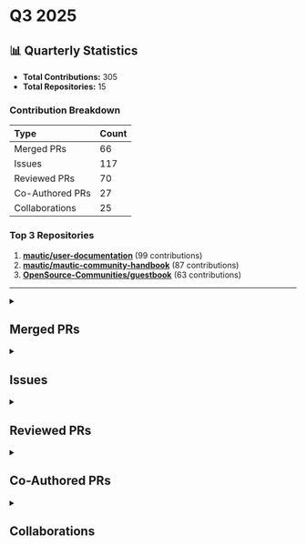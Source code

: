 # Q3 2025

## 📊 Quarterly Statistics

* **Total Contributions:** 305
* **Total Repositories:** 15

### Contribution Breakdown

| Type | Count |
| :--- | :--- |
| Merged PRs | 66 |
| Issues | 117 |
| Reviewed PRs | 70 |
| Co-Authored PRs | 27 |
| Collaborations | 25 |

### Top 3 Repositories

1. [**mautic/user-documentation**](https://github.com/mautic/user-documentation) (99 contributions)
2. [**mautic/mautic-community-handbook**](https://github.com/mautic/mautic-community-handbook) (87 contributions)
3. [**OpenSource-Communities/guestbook**](https://github.com/OpenSource-Communities/guestbook) (63 contributions)

---

<details>
 <summary><h2>Merged PRs</h2></summary>
<table style='width:100%; table-layout:fixed;'>
  <thead>
    <tr>
      <th style='width:5%;'>No.</th>
      <th style='width:20%;'>Project Name</th>
      <th style='width:30%;'>Title</th>
      <th style='width:15%;'>Created At</th>
      <th style='width:15%;'>Merged At</th>
      <th style='width:15%;'>Review Period</th>
    </tr>
  </thead>
  <tbody>
    <tr>
      <td>1.</td>
      <td>OpenSource-Communities/guestbook</td>
      <td><a href='https://github.com/OpenSource-Communities/guestbook/pull/851'>fix: Remove message to create a highlight </a></td>
      <td>2025-09-30</td>
      <td>2025-09-30</td>
      <td>1 day</td>
    </tr>
    <tr>
      <td>2.</td>
      <td>mautic/mautic-community-handbook</td>
      <td><a href='https://github.com/mautic/mautic-community-handbook/pull/402'>Add info about Docker providers for DDEV and fix typos </a></td>
      <td>2025-09-30</td>
      <td>2025-09-30</td>
      <td>0 days</td>
    </tr>
    <tr>
      <td>3.</td>
      <td>mautic/user-documentation</td>
      <td><a href='https://github.com/mautic/user-documentation/pull/507'>Add links back</a></td>
      <td>2025-09-30</td>
      <td>2025-09-30</td>
      <td>0 days</td>
    </tr>
    <tr>
      <td>4.</td>
      <td>Virtual-Coffee/virtualcoffee.io</td>
      <td><a href='https://github.com/Virtual-Coffee/virtualcoffee.io/pull/1398'>feat: Update monthly challenges main page on the website for Hacktoberfest 2025</a></td>
      <td>2025-09-26</td>
      <td>2025-09-30</td>
      <td>4 days</td>
    </tr>
    <tr>
      <td>5.</td>
      <td>mautic/mautic-community-handbook</td>
      <td><a href='https://github.com/mautic/mautic-community-handbook/pull/400'>Add missing internal links across sections</a></td>
      <td>2025-09-22</td>
      <td>2025-09-30</td>
      <td>9 days</td>
    </tr>
    <tr>
      <td>6.</td>
      <td>mautic/user-documentation</td>
      <td><a href='https://github.com/mautic/user-documentation/pull/446'>Add contributing guidelines</a></td>
      <td>2025-09-21</td>
      <td>2025-09-30</td>
      <td>9 days</td>
    </tr>
    <tr>
      <td>7.</td>
      <td>mautic/user-documentation</td>
      <td><a href='https://github.com/mautic/user-documentation/pull/440'>Fix: Read the Docs, build and prose failed in branch `4.x`, and add DDEV configuration</a></td>
      <td>2025-09-17</td>
      <td>2025-09-30</td>
      <td>13 days</td>
    </tr>
    <tr>
      <td>8.</td>
      <td>mautic/developer-documentation-new</td>
      <td><a href='https://github.com/mautic/developer-documentation-new/pull/274'>Add Sphinx variables in `html_context` to display edit on GH link</a></td>
      <td>2025-09-20</td>
      <td>2025-09-30</td>
      <td>10 days</td>
    </tr>
    <tr>
      <td>9.</td>
      <td>mautic/mautic-community-handbook</td>
      <td><a href='https://github.com/mautic/mautic-community-handbook/pull/401'>Changed Gitpod to GitHub Codespaces and adjust the whole Tester section</a></td>
      <td>2025-09-29</td>
      <td>2025-09-30</td>
      <td>1 day</td>
    </tr>
    <tr>
      <td>10.</td>
      <td>mautic/low-no-code</td>
      <td><a href='https://github.com/mautic/low-no-code/pull/139'>Fix form link and wording</a></td>
      <td>2025-09-30</td>
      <td>2025-09-30</td>
      <td>0 days</td>
    </tr>
    <tr>
      <td>11.</td>
      <td>mautic/developer-documentation-new</td>
      <td><a href='https://github.com/mautic/developer-documentation-new/pull/271'>Add `build-docs` file to add `ddev build-docs` command</a></td>
      <td>2025-09-19</td>
      <td>2025-09-30</td>
      <td>11 days</td>
    </tr>
    <tr>
      <td>12.</td>
      <td>mautic/developer-documentation-new</td>
      <td><a href='https://github.com/mautic/developer-documentation-new/pull/268'>Fix a broken link and build warning</a></td>
      <td>2025-09-12</td>
      <td>2025-09-30</td>
      <td>18 days</td>
    </tr>
    <tr>
      <td>13.</td>
      <td>mautic/user-documentation</td>
      <td><a href='https://github.com/mautic/user-documentation/pull/443'>Add Sphinx variables in `html_context` to display edit on GH link — branch 5.2</a></td>
      <td>2025-09-20</td>
      <td>2025-09-30</td>
      <td>10 days</td>
    </tr>
    <tr>
      <td>14.</td>
      <td>mautic/user-documentation</td>
      <td><a href='https://github.com/mautic/user-documentation/pull/444'>Add Sphinx variables in `html_context` to display edit on GH link — branch 6.0</a></td>
      <td>2025-09-20</td>
      <td>2025-09-30</td>
      <td>10 days</td>
    </tr>
    <tr>
      <td>15.</td>
      <td>mautic/user-documentation</td>
      <td><a href='https://github.com/mautic/user-documentation/pull/445'>Add Sphinx variables in `html_context` to display edit on GH link — branch 7.0</a></td>
      <td>2025-09-20</td>
      <td>2025-09-29</td>
      <td>9 days</td>
    </tr>
    <tr>
      <td>16.</td>
      <td>mautic/mautic</td>
      <td><a href='https://github.com/mautic/mautic/pull/15515'>Add support to run DDEV on GitHub Codespaces</a></td>
      <td>2025-09-24</td>
      <td>2025-09-24</td>
      <td>0 days</td>
    </tr>
    <tr>
      <td>17.</td>
      <td>OpenSource-Communities/oss-communities</td>
      <td><a href='https://github.com/OpenSource-Communities/oss-communities/pull/3'>Add CODEOWNERS file</a></td>
      <td>2025-09-18</td>
      <td>2025-09-19</td>
      <td>1 day</td>
    </tr>
    <tr>
      <td>18.</td>
      <td>mautic/user-documentation</td>
      <td><a href='https://github.com/mautic/user-documentation/pull/430'>Fix broken links in branch 7.0</a></td>
      <td>2025-09-12</td>
      <td>2025-09-17</td>
      <td>5 days</td>
    </tr>
    <tr>
      <td>19.</td>
      <td>mautic/user-documentation</td>
      <td><a href='https://github.com/mautic/user-documentation/pull/429'>Fix broken links in branch 6.0</a></td>
      <td>2025-09-12</td>
      <td>2025-09-17</td>
      <td>5 days</td>
    </tr>
    <tr>
      <td>20.</td>
      <td>mautic/user-documentation</td>
      <td><a href='https://github.com/mautic/user-documentation/pull/427'>Fix broken links in branch 5.2</a></td>
      <td>2025-09-12</td>
      <td>2025-09-12</td>
      <td>0 days</td>
    </tr>
    <tr>
      <td>21.</td>
      <td>mautic/mautic-community-handbook</td>
      <td><a href='https://github.com/mautic/mautic-community-handbook/pull/398'>Move PR example to a tip admonition</a></td>
      <td>2025-09-12</td>
      <td>2025-09-12</td>
      <td>0 days</td>
    </tr>
    <tr>
      <td>22.</td>
      <td>mautic/developer-documentation-new</td>
      <td><a href='https://github.com/mautic/developer-documentation-new/pull/266'>Add issue and PR templates</a></td>
      <td>2025-09-11</td>
      <td>2025-09-11</td>
      <td>0 days</td>
    </tr>
    <tr>
      <td>23.</td>
      <td>mautic/mautic-community-handbook</td>
      <td><a href='https://github.com/mautic/mautic-community-handbook/pull/396'>Fix wording in config.yml and capitalizations in PR template</a></td>
      <td>2025-09-11</td>
      <td>2025-09-11</td>
      <td>0 days</td>
    </tr>
    <tr>
      <td>24.</td>
      <td>mautic/user-documentation</td>
      <td><a href='https://github.com/mautic/user-documentation/pull/421'>Add issue and PR templates</a></td>
      <td>2025-09-11</td>
      <td>2025-09-11</td>
      <td>0 days</td>
    </tr>
    <tr>
      <td>25.</td>
      <td>mautic/mautic-community-handbook</td>
      <td><a href='https://github.com/mautic/mautic-community-handbook/pull/395'>Fix broken image and add link to PR example</a></td>
      <td>2025-09-11</td>
      <td>2025-09-11</td>
      <td>0 days</td>
    </tr>
    <tr>
      <td>26.</td>
      <td>mautic/mautic-community-handbook</td>
      <td><a href='https://github.com/mautic/mautic-community-handbook/pull/393'>Docs: Overhaul Contributing Guidelines</a></td>
      <td>2025-09-10</td>
      <td>2025-09-11</td>
      <td>1 day</td>
    </tr>
    <tr>
      <td>27.</td>
      <td>mautic/mautic-community-handbook</td>
      <td><a href='https://github.com/mautic/mautic-community-handbook/pull/391'>Add issue and PR templates</a></td>
      <td>2025-09-09</td>
      <td>2025-09-11</td>
      <td>2 days</td>
    </tr>
    <tr>
      <td>28.</td>
      <td>Virtual-Coffee/virtualcoffee.io</td>
      <td><a href='https://github.com/Virtual-Coffee/virtualcoffee.io/pull/1391'>Remove link to VCHI dashboard & restructure intro paragraphs</a></td>
      <td>2025-09-10</td>
      <td>2025-09-10</td>
      <td>0 days</td>
    </tr>
    <tr>
      <td>29.</td>
      <td>ddev/ddev.com</td>
      <td><a href='https://github.com/ddev/ddev.com/pull/404'>docs: add command to update wsl for Windows</a></td>
      <td>2025-07-23</td>
      <td>2025-09-09</td>
      <td>48 days</td>
    </tr>
    <tr>
      <td>30.</td>
      <td>OpenSource-Communities/guestbook</td>
      <td><a href='https://github.com/OpenSource-Communities/guestbook/pull/756'>fix: Update docs</a></td>
      <td>2025-05-20</td>
      <td>2025-09-04</td>
      <td>107 days</td>
    </tr>
    <tr>
      <td>31.</td>
      <td>mautic/developer-documentation-new</td>
      <td><a href='https://github.com/mautic/developer-documentation-new/pull/264'>Create LICENSE.txt</a></td>
      <td>2025-09-03</td>
      <td>2025-09-03</td>
      <td>0 days</td>
    </tr>
    <tr>
      <td>32.</td>
      <td>mautic/user-documentation</td>
      <td><a href='https://github.com/mautic/user-documentation/pull/418'>Create LICENSE.txt</a></td>
      <td>2025-09-03</td>
      <td>2025-09-03</td>
      <td>0 days</td>
    </tr>
    <tr>
      <td>33.</td>
      <td>mautic/mautic-community-handbook</td>
      <td><a href='https://github.com/mautic/mautic-community-handbook/pull/388'>Create LICENSE.txt</a></td>
      <td>2025-09-03</td>
      <td>2025-09-03</td>
      <td>0 days</td>
    </tr>
    <tr>
      <td>34.</td>
      <td>mautic/mautic-community-handbook</td>
      <td><a href='https://github.com/mautic/mautic-community-handbook/pull/386'>fix: Video render </a></td>
      <td>2025-09-03</td>
      <td>2025-09-03</td>
      <td>0 days</td>
    </tr>
    <tr>
      <td>35.</td>
      <td>mautic/user-documentation</td>
      <td><a href='https://github.com/mautic/user-documentation/pull/411'>Add CODEOWNERS file</a></td>
      <td>2025-07-17</td>
      <td>2025-09-03</td>
      <td>48 days</td>
    </tr>
    <tr>
      <td>36.</td>
      <td>mautic/developer-documentation-new</td>
      <td><a href='https://github.com/mautic/developer-documentation-new/pull/256'>Add CODEWONERS file</a></td>
      <td>2025-07-17</td>
      <td>2025-09-03</td>
      <td>48 days</td>
    </tr>
    <tr>
      <td>37.</td>
      <td>Virtual-Coffee/vc-preptember</td>
      <td><a href='https://github.com/Virtual-Coffee/vc-preptember/pull/64'>Update favorite thing to be general in Contributing.md</a></td>
      <td>2025-08-30</td>
      <td>2025-08-30</td>
      <td>0 days</td>
    </tr>
    <tr>
      <td>38.</td>
      <td>Virtual-Coffee/vc-preptember</td>
      <td><a href='https://github.com/Virtual-Coffee/vc-preptember/pull/63'>Add Preptember 2025</a></td>
      <td>2025-08-07</td>
      <td>2025-08-30</td>
      <td>23 days</td>
    </tr>
    <tr>
      <td>39.</td>
      <td>OpenSource-Communities/.github</td>
      <td><a href='https://github.com/OpenSource-Communities/.github/pull/4'>Create PULL_REQUEST_TEMPLATE.md</a></td>
      <td>2025-08-07</td>
      <td>2025-08-08</td>
      <td>1 day</td>
    </tr>
    <tr>
      <td>40.</td>
      <td>OpenSource-Communities/.github</td>
      <td><a href='https://github.com/OpenSource-Communities/.github/pull/3'>Create feature_request.yml</a></td>
      <td>2025-08-07</td>
      <td>2025-08-08</td>
      <td>1 day</td>
    </tr>
    <tr>
      <td>41.</td>
      <td>OpenSource-Communities/.github</td>
      <td><a href='https://github.com/OpenSource-Communities/.github/pull/2'>Create bug_report.yml</a></td>
      <td>2025-08-07</td>
      <td>2025-08-08</td>
      <td>1 day</td>
    </tr>
    <tr>
      <td>42.</td>
      <td>OpenSource-Communities/.github</td>
      <td><a href='https://github.com/OpenSource-Communities/.github/pull/1'>Create CODE_OF_CONDUCT.md</a></td>
      <td>2025-08-07</td>
      <td>2025-08-08</td>
      <td>1 day</td>
    </tr>
    <tr>
      <td>43.</td>
      <td>ddev/ddev</td>
      <td><a href='https://github.com/ddev/ddev/pull/7476'>docs(wsl): add `wsl --update` command for Windows</a></td>
      <td>2025-07-22</td>
      <td>2025-08-06</td>
      <td>15 days</td>
    </tr>
    <tr>
      <td>44.</td>
      <td>Virtual-Coffee/virtualcoffee.io</td>
      <td><a href='https://github.com/Virtual-Coffee/virtualcoffee.io/pull/1374'>Add August 2025: Photography Challenge to the website</a></td>
      <td>2025-07-31</td>
      <td>2025-08-01</td>
      <td>1 day</td>
    </tr>
    <tr>
      <td>45.</td>
      <td>mautic/mautic-community-handbook</td>
      <td><a href='https://github.com/mautic/mautic-community-handbook/pull/314'>Docs: Convert Contributing Financially to RST</a></td>
      <td>2025-07-02</td>
      <td>2025-08-01</td>
      <td>30 days</td>
    </tr>
    <tr>
      <td>46.</td>
      <td>mautic/mautic-community-handbook</td>
      <td><a href='https://github.com/mautic/mautic-community-handbook/pull/316'>Docs: Convert Marketer to RST</a></td>
      <td>2025-07-02</td>
      <td>2025-08-01</td>
      <td>30 days</td>
    </tr>
    <tr>
      <td>47.</td>
      <td>mautic/mautic-community-handbook</td>
      <td><a href='https://github.com/mautic/mautic-community-handbook/pull/329'>Docs: Convert Governance Model v1 to RST</a></td>
      <td>2025-07-05</td>
      <td>2025-08-01</td>
      <td>27 days</td>
    </tr>
    <tr>
      <td>48.</td>
      <td>mautic/mautic-community-handbook</td>
      <td><a href='https://github.com/mautic/mautic-community-handbook/pull/332'>Docs: Convert "Writing for Mautic" to RST</a></td>
      <td>2025-07-05</td>
      <td>2025-08-01</td>
      <td>27 days</td>
    </tr>
    <tr>
      <td>49.</td>
      <td>mautic/mautic-community-handbook</td>
      <td><a href='https://github.com/mautic/mautic-community-handbook/pull/335'>Docs: Convert "Event organizer" and "Organizing Mautic conferences" to RST</a></td>
      <td>2025-07-06</td>
      <td>2025-07-31</td>
      <td>25 days</td>
    </tr>
    <tr>
      <td>50.</td>
      <td>mautic/mautic-community-handbook</td>
      <td><a href='https://github.com/mautic/mautic-community-handbook/pull/340'>Docs: Convert Web developer section to RST</a></td>
      <td>2025-07-07</td>
      <td>2025-07-31</td>
      <td>24 days</td>
    </tr>
    <tr>
      <td>51.</td>
      <td>mautic/mautic-community-handbook</td>
      <td><a href='https://github.com/mautic/mautic-community-handbook/pull/345'>Docs: Convert Contributing to Mautic to rst</a></td>
      <td>2025-07-07</td>
      <td>2025-07-31</td>
      <td>24 days</td>
    </tr>
    <tr>
      <td>52.</td>
      <td>mautic/mautic-community-handbook</td>
      <td><a href='https://github.com/mautic/mautic-community-handbook/pull/351'>Convert End-User documentation and technical writing style guide sections to RST</a></td>
      <td>2025-07-17</td>
      <td>2025-07-31</td>
      <td>14 days</td>
    </tr>
    <tr>
      <td>53.</td>
      <td>mautic/mautic-community-handbook</td>
      <td><a href='https://github.com/mautic/mautic-community-handbook/pull/368'>Docs: Convert Translator section into RST</a></td>
      <td>2025-07-29</td>
      <td>2025-07-31</td>
      <td>2 days</td>
    </tr>
    <tr>
      <td>54.</td>
      <td>mautic/mautic-community-handbook</td>
      <td><a href='https://github.com/mautic/mautic-community-handbook/pull/367'>Docs: Compile Developer section RST conversion PRs into one page</a></td>
      <td>2025-07-29</td>
      <td>2025-07-31</td>
      <td>2 days</td>
    </tr>
    <tr>
      <td>55.</td>
      <td>mautic/mautic-community-handbook</td>
      <td><a href='https://github.com/mautic/mautic-community-handbook/pull/312'>Docs: Convert Deprecation Policy to RST</a></td>
      <td>2025-07-02</td>
      <td>2025-07-31</td>
      <td>29 days</td>
    </tr>
    <tr>
      <td>56.</td>
      <td>mautic/mautic-community-handbook</td>
      <td><a href='https://github.com/mautic/mautic-community-handbook/pull/369'>Docs: Convert Tester section into RST</a></td>
      <td>2025-07-30</td>
      <td>2025-07-31</td>
      <td>1 day</td>
    </tr>
    <tr>
      <td>57.</td>
      <td>mautic/mautic-community-handbook</td>
      <td><a href='https://github.com/mautic/mautic-community-handbook/pull/363'>Docs: Convert Paying contributors section to RST</a></td>
      <td>2025-07-20</td>
      <td>2025-07-31</td>
      <td>11 days</td>
    </tr>
    <tr>
      <td>58.</td>
      <td>mautic/mautic-community-handbook</td>
      <td><a href='https://github.com/mautic/mautic-community-handbook/pull/362'>Docs: Convert Financial Policy section to RST</a></td>
      <td>2025-07-18</td>
      <td>2025-07-31</td>
      <td>13 days</td>
    </tr>
    <tr>
      <td>59.</td>
      <td>mautic/mautic-community-handbook</td>
      <td><a href='https://github.com/mautic/mautic-community-handbook/pull/360'>Docs: Convert Trademark section to RST</a></td>
      <td>2025-07-18</td>
      <td>2025-07-31</td>
      <td>13 days</td>
    </tr>
    <tr>
      <td>60.</td>
      <td>mautic/mautic-community-handbook</td>
      <td><a href='https://github.com/mautic/mautic-community-handbook/pull/359'>Docs: Convert Policies section into RST</a></td>
      <td>2025-07-18</td>
      <td>2025-07-31</td>
      <td>13 days</td>
    </tr>
    <tr>
      <td>61.</td>
      <td>mautic/mautic-community-handbook</td>
      <td><a href='https://github.com/mautic/mautic-community-handbook/pull/310'>Docs: Convert Governance & Governance Model v2.0 to RST</a></td>
      <td>2025-06-30</td>
      <td>2025-07-31</td>
      <td>31 days</td>
    </tr>
    <tr>
      <td>62.</td>
      <td>mautic/mautic-community-handbook</td>
      <td><a href='https://github.com/mautic/mautic-community-handbook/pull/328'>Convert "Community Builder" section into RST</a></td>
      <td>2025-07-04</td>
      <td>2025-07-30</td>
      <td>26 days</td>
    </tr>
    <tr>
      <td>63.</td>
      <td>mautic/mautic-community-handbook</td>
      <td><a href='https://github.com/mautic/mautic-community-handbook/pull/324'>Docs: Convert Server Administrator section into RST</a></td>
      <td>2025-07-03</td>
      <td>2025-07-30</td>
      <td>27 days</td>
    </tr>
    <tr>
      <td>64.</td>
      <td>Virtual-Coffee/virtualcoffee.io</td>
      <td><a href='https://github.com/Virtual-Coffee/virtualcoffee.io/pull/1352'>Add Job Hunt to the Developer Resources</a></td>
      <td>2025-05-30</td>
      <td>2025-07-25</td>
      <td>56 days</td>
    </tr>
    <tr>
      <td>65.</td>
      <td>mautic/developer-documentation-new</td>
      <td><a href='https://github.com/mautic/developer-documentation-new/pull/254'>fix: Add VSCode settings to prevent Esbonio prompt</a></td>
      <td>2025-07-11</td>
      <td>2025-07-14</td>
      <td>3 days</td>
    </tr>
    <tr>
      <td>66.</td>
      <td>mautic/mautic-community-handbook</td>
      <td><a href='https://github.com/mautic/mautic-community-handbook/pull/348'>Add CODEOWNERS file</a></td>
      <td>2025-07-09</td>
      <td>2025-07-09</td>
      <td>0 days</td>
    </tr>
  </tbody>
</table>
</details>

<details>
 <summary><h2>Issues</h2></summary>
<table style='width:100%; table-layout:fixed;'>
  <thead>
    <tr>
      <th style='width:5%;'>No.</th>
      <th style='width:25%;'>Project Name</th>
      <th style='width:35%;'>Title</th>
      <th style='width:15%;'>Created At</th>
      <th style='width:15%;'>Closed At</th>
      <th style='width:10%;'>Closing Period</th>
    </tr>
  </thead>
  <tbody>
    <tr>
      <td>1.</td>
      <td>OpenSource-Communities/guestbook</td>
      <td><a href='https://github.com/OpenSource-Communities/guestbook/issues/850'>Remove message to create highlight in a workflow</a></td>
      <td>2025-09-30</td>
      <td>2025-09-30</td>
      <td>1 day</td>
    </tr>
    <tr>
      <td>2.</td>
      <td>Virtual-Coffee/virtualcoffee.io</td>
      <td><a href='https://github.com/Virtual-Coffee/virtualcoffee.io/issues/1397'>Add October 2025 challenge to the website</a></td>
      <td>2025-09-26</td>
      <td>2025-09-30</td>
      <td>4 days</td>
    </tr>
    <tr>
      <td>3.</td>
      <td>mautic/user-documentation</td>
      <td><a href='https://github.com/mautic/user-documentation/issues/506'>[DOCS]: Change link from Creating Campaigns to Using the Campaign Builder in branch 7.0</a></td>
      <td>2025-09-26</td>
      <td>2025-10-10</td>
      <td>14 days</td>
    </tr>
    <tr>
      <td>4.</td>
      <td>mautic/user-documentation</td>
      <td><a href='https://github.com/mautic/user-documentation/issues/505'>[DOCS]: Change link from Creating Campaigns to Using the Campaign Builder in branch 6.0</a></td>
      <td>2025-09-26</td>
      <td>2025-10-10</td>
      <td>14 days</td>
    </tr>
    <tr>
      <td>5.</td>
      <td>mautic/user-documentation</td>
      <td><a href='https://github.com/mautic/user-documentation/issues/504'>[DOCS]: Change link from Creating Campaigns to Using the Campaign Builder in branch 5.2</a></td>
      <td>2025-09-26</td>
      <td>2025-10-04</td>
      <td>8 days</td>
    </tr>
    <tr>
      <td>6.</td>
      <td>mautic/mautic</td>
      <td><a href='https://github.com/mautic/mautic/issues/15514'>Add GitHub Codespaces support for branch `5.2`</a></td>
      <td>2025-09-24</td>
      <td>2025-09-25</td>
      <td>1 day</td>
    </tr>
    <tr>
      <td>7.</td>
      <td>mautic/user-documentation</td>
      <td><a href='https://github.com/mautic/user-documentation/issues/503'>[DOCS]: Fix a code block in docs/components/assets.rst in branch 7.0</a></td>
      <td>2025-09-24</td>
      <td>2025-10-10</td>
      <td>16 days</td>
    </tr>
    <tr>
      <td>8.</td>
      <td>mautic/user-documentation</td>
      <td><a href='https://github.com/mautic/user-documentation/issues/502'>[DOCS]: Fix a code block in docs/components/assets.rst in branch 6.0</a></td>
      <td>2025-09-24</td>
      <td>2025-10-10</td>
      <td>16 days</td>
    </tr>
    <tr>
      <td>9.</td>
      <td>mautic/user-documentation</td>
      <td><a href='https://github.com/mautic/user-documentation/issues/501'>[DOCS]: Fix a code block in docs/components/assets.rst in branch 5.2</a></td>
      <td>2025-09-24</td>
      <td>2025-10-10</td>
      <td>16 days</td>
    </tr>
    <tr>
      <td>10.</td>
      <td>mautic/user-documentation</td>
      <td><a href='https://github.com/mautic/user-documentation/issues/500'>[DOCS]: Update information in docs/points/points.rst in branch 7.0</a></td>
      <td>2025-09-24</td>
      <td>N/A</td>
      <td>N/A</td>
    </tr>
    <tr>
      <td>11.</td>
      <td>mautic/user-documentation</td>
      <td><a href='https://github.com/mautic/user-documentation/issues/499'>[DOCS]: Update information in docs/points/points.rst in branch 6.0</a></td>
      <td>2025-09-24</td>
      <td>N/A</td>
      <td>N/A</td>
    </tr>
    <tr>
      <td>12.</td>
      <td>mautic/user-documentation</td>
      <td><a href='https://github.com/mautic/user-documentation/issues/498'>[DOCS]: Update information in docs/points/points.rst in branch 5.2</a></td>
      <td>2025-09-24</td>
      <td>N/A</td>
      <td>N/A</td>
    </tr>
    <tr>
      <td>13.</td>
      <td>mautic/user-documentation</td>
      <td><a href='https://github.com/mautic/user-documentation/issues/497'>Add new screenshots in docs/points/points.rst in branch 7.0</a></td>
      <td>2025-09-24</td>
      <td>2025-10-31</td>
      <td>37 days</td>
    </tr>
    <tr>
      <td>14.</td>
      <td>mautic/user-documentation</td>
      <td><a href='https://github.com/mautic/user-documentation/issues/496'>Add new screenshots in docs/points/points.rst in branch 6.0</a></td>
      <td>2025-09-24</td>
      <td>N/A</td>
      <td>N/A</td>
    </tr>
    <tr>
      <td>15.</td>
      <td>mautic/user-documentation</td>
      <td><a href='https://github.com/mautic/user-documentation/issues/495'>Add new screenshots in docs/points/points.rst in branch 5.2</a></td>
      <td>2025-09-24</td>
      <td>N/A</td>
      <td>N/A</td>
    </tr>
    <tr>
      <td>16.</td>
      <td>mautic/user-documentation</td>
      <td><a href='https://github.com/mautic/user-documentation/issues/492'>Update images in docs/channels/sms.rst in branch 7.0</a></td>
      <td>2025-09-22</td>
      <td>2025-10-31</td>
      <td>39 days</td>
    </tr>
    <tr>
      <td>17.</td>
      <td>mautic/user-documentation</td>
      <td><a href='https://github.com/mautic/user-documentation/issues/491'>Update images in docs/channels/sms.rst in branch 6.0</a></td>
      <td>2025-09-22</td>
      <td>N/A</td>
      <td>N/A</td>
    </tr>
    <tr>
      <td>18.</td>
      <td>mautic/user-documentation</td>
      <td><a href='https://github.com/mautic/user-documentation/issues/490'>Update images in docs/dashboard/dashboard.rst in branch 7.0</a></td>
      <td>2025-09-22</td>
      <td>2025-10-31</td>
      <td>39 days</td>
    </tr>
    <tr>
      <td>19.</td>
      <td>mautic/user-documentation</td>
      <td><a href='https://github.com/mautic/user-documentation/issues/489'>Update images in docs/dashboard/dashboard.rst in branch 6.0</a></td>
      <td>2025-09-22</td>
      <td>N/A</td>
      <td>N/A</td>
    </tr>
    <tr>
      <td>20.</td>
      <td>mautic/user-documentation</td>
      <td><a href='https://github.com/mautic/user-documentation/issues/488'>Update images in docs/plugins/amazon.rst in branch 7.0</a></td>
      <td>2025-09-22</td>
      <td>2025-10-31</td>
      <td>39 days</td>
    </tr>
    <tr>
      <td>21.</td>
      <td>mautic/user-documentation</td>
      <td><a href='https://github.com/mautic/user-documentation/issues/487'>Update images in docs/plugins/amazon.rst in branch 6.0</a></td>
      <td>2025-09-22</td>
      <td>N/A</td>
      <td>N/A</td>
    </tr>
    <tr>
      <td>22.</td>
      <td>mautic/user-documentation</td>
      <td><a href='https://github.com/mautic/user-documentation/issues/486'>Update images in docs/points/points.rst in branch 7.0</a></td>
      <td>2025-09-22</td>
      <td>N/A</td>
      <td>N/A</td>
    </tr>
    <tr>
      <td>23.</td>
      <td>mautic/user-documentation</td>
      <td><a href='https://github.com/mautic/user-documentation/issues/485'>Update images in docs/points/points.rst in branch 6.0</a></td>
      <td>2025-09-22</td>
      <td>N/A</td>
      <td>N/A</td>
    </tr>
    <tr>
      <td>24.</td>
      <td>mautic/user-documentation</td>
      <td><a href='https://github.com/mautic/user-documentation/issues/484'>Update images in docs/channels/utm_tags.rst in branch 7.0</a></td>
      <td>2025-09-22</td>
      <td>2025-10-31</td>
      <td>39 days</td>
    </tr>
    <tr>
      <td>25.</td>
      <td>mautic/user-documentation</td>
      <td><a href='https://github.com/mautic/user-documentation/issues/483'>Update images in docs/channels/utm_tags.rst in branch 6.0</a></td>
      <td>2025-09-22</td>
      <td>N/A</td>
      <td>N/A</td>
    </tr>
    <tr>
      <td>26.</td>
      <td>mautic/user-documentation</td>
      <td><a href='https://github.com/mautic/user-documentation/issues/482'>Update images in docs/components/assets.rst in branch 7.0</a></td>
      <td>2025-09-22</td>
      <td>N/A</td>
      <td>N/A</td>
    </tr>
    <tr>
      <td>27.</td>
      <td>mautic/user-documentation</td>
      <td><a href='https://github.com/mautic/user-documentation/issues/481'>Update images in docs/components/assets.rst in branch 6.0</a></td>
      <td>2025-09-22</td>
      <td>N/A</td>
      <td>N/A</td>
    </tr>
    <tr>
      <td>28.</td>
      <td>mautic/user-documentation</td>
      <td><a href='https://github.com/mautic/user-documentation/issues/480'>Update images indocs/plugins/hubspot.rst in branch 7.0</a></td>
      <td>2025-09-22</td>
      <td>N/A</td>
      <td>N/A</td>
    </tr>
    <tr>
      <td>29.</td>
      <td>mautic/user-documentation</td>
      <td><a href='https://github.com/mautic/user-documentation/issues/479'>Update images in docs/plugins/hubspot.rst in branch 6.0</a></td>
      <td>2025-09-22</td>
      <td>N/A</td>
      <td>N/A</td>
    </tr>
    <tr>
      <td>30.</td>
      <td>mautic/user-documentation</td>
      <td><a href='https://github.com/mautic/user-documentation/issues/478'>Update images in docs/stages/stages.rst in branch 7.0</a></td>
      <td>2025-09-22</td>
      <td>N/A</td>
      <td>N/A</td>
    </tr>
    <tr>
      <td>31.</td>
      <td>mautic/user-documentation</td>
      <td><a href='https://github.com/mautic/user-documentation/issues/477'>Update images in docs/stages/stages.rst in branch 6.0</a></td>
      <td>2025-09-22</td>
      <td>N/A</td>
      <td>N/A</td>
    </tr>
    <tr>
      <td>32.</td>
      <td>mautic/user-documentation</td>
      <td><a href='https://github.com/mautic/user-documentation/issues/476'>Update images in docs/authentication/authentication.rst in branch 7.0</a></td>
      <td>2025-09-22</td>
      <td>N/A</td>
      <td>N/A</td>
    </tr>
    <tr>
      <td>33.</td>
      <td>mautic/user-documentation</td>
      <td><a href='https://github.com/mautic/user-documentation/issues/475'>Update images in docs/authentication/authentication.rst in branch 6.0</a></td>
      <td>2025-09-22</td>
      <td>N/A</td>
      <td>N/A</td>
    </tr>
    <tr>
      <td>34.</td>
      <td>mautic/user-documentation</td>
      <td><a href='https://github.com/mautic/user-documentation/issues/474'>Update images in docs/builders/email_landing_page.rst in branch 7.0</a></td>
      <td>2025-09-22</td>
      <td>N/A</td>
      <td>N/A</td>
    </tr>
    <tr>
      <td>35.</td>
      <td>mautic/user-documentation</td>
      <td><a href='https://github.com/mautic/user-documentation/issues/473'>Update images in docs/builders/email_landing_page.rst in branch 6.0</a></td>
      <td>2025-09-22</td>
      <td>N/A</td>
      <td>N/A</td>
    </tr>
    <tr>
      <td>36.</td>
      <td>mautic/user-documentation</td>
      <td><a href='https://github.com/mautic/user-documentation/issues/472'>Update images in docs/campaigns/creating_campaigns.rst in branch 7.0</a></td>
      <td>2025-09-22</td>
      <td>N/A</td>
      <td>N/A</td>
    </tr>
    <tr>
      <td>37.</td>
      <td>mautic/user-documentation</td>
      <td><a href='https://github.com/mautic/user-documentation/issues/471'>Update images in docs/campaigns/creating_campaigns.rst in branch 6.0</a></td>
      <td>2025-09-22</td>
      <td>N/A</td>
      <td>N/A</td>
    </tr>
    <tr>
      <td>38.</td>
      <td>mautic/user-documentation</td>
      <td><a href='https://github.com/mautic/user-documentation/issues/470'>Update images in docs/campaigns/managing_campaigns.rst in branch 7.0</a></td>
      <td>2025-09-22</td>
      <td>N/A</td>
      <td>N/A</td>
    </tr>
    <tr>
      <td>39.</td>
      <td>mautic/user-documentation</td>
      <td><a href='https://github.com/mautic/user-documentation/issues/469'>Update images in docs/campaigns/managing_campaigns.rst in branch 6.0</a></td>
      <td>2025-09-22</td>
      <td>N/A</td>
      <td>N/A</td>
    </tr>
    <tr>
      <td>40.</td>
      <td>mautic/user-documentation</td>
      <td><a href='https://github.com/mautic/user-documentation/issues/468'>Update images in docs/campaigns/campaign_builder.rst in branch 7.0</a></td>
      <td>2025-09-22</td>
      <td>N/A</td>
      <td>N/A</td>
    </tr>
    <tr>
      <td>41.</td>
      <td>mautic/user-documentation</td>
      <td><a href='https://github.com/mautic/user-documentation/issues/467'>Update images in docs/campaigns/campaign_builder.rst in branch 6.0</a></td>
      <td>2025-09-22</td>
      <td>N/A</td>
      <td>N/A</td>
    </tr>
    <tr>
      <td>42.</td>
      <td>mautic/user-documentation</td>
      <td><a href='https://github.com/mautic/user-documentation/issues/466'>Update images in docs/plugins/clearbit.rst in branch 7.0</a></td>
      <td>2025-09-22</td>
      <td>N/A</td>
      <td>N/A</td>
    </tr>
    <tr>
      <td>43.</td>
      <td>mautic/user-documentation</td>
      <td><a href='https://github.com/mautic/user-documentation/issues/465'>Update images in docs/plugins/clearbit.rst in branch 6.0</a></td>
      <td>2025-09-22</td>
      <td>N/A</td>
      <td>N/A</td>
    </tr>
    <tr>
      <td>44.</td>
      <td>mautic/user-documentation</td>
      <td><a href='https://github.com/mautic/user-documentation/issues/464'>Update images in docs/plugins/mailchimp.rst in branch 7.0</a></td>
      <td>2025-09-22</td>
      <td>N/A</td>
      <td>N/A</td>
    </tr>
    <tr>
      <td>45.</td>
      <td>mautic/user-documentation</td>
      <td><a href='https://github.com/mautic/user-documentation/issues/463'>Update images in docs/plugins/mailchimp.rst in branch 6.0</a></td>
      <td>2025-09-22</td>
      <td>N/A</td>
      <td>N/A</td>
    </tr>
    <tr>
      <td>46.</td>
      <td>mautic/user-documentation</td>
      <td><a href='https://github.com/mautic/user-documentation/issues/462'>Update images in docs/plugins/plugin_resources.rst in branch 7.0</a></td>
      <td>2025-09-22</td>
      <td>N/A</td>
      <td>N/A</td>
    </tr>
    <tr>
      <td>47.</td>
      <td>mautic/user-documentation</td>
      <td><a href='https://github.com/mautic/user-documentation/issues/461'>Update images in docs/plugins/plugin_resources.rst in branch 6.0</a></td>
      <td>2025-09-22</td>
      <td>N/A</td>
      <td>N/A</td>
    </tr>
    <tr>
      <td>48.</td>
      <td>mautic/user-documentation</td>
      <td><a href='https://github.com/mautic/user-documentation/issues/460'>Update images in docs/plugins/social_login.rst in branch 7.0</a></td>
      <td>2025-09-22</td>
      <td>N/A</td>
      <td>N/A</td>
    </tr>
    <tr>
      <td>49.</td>
      <td>mautic/user-documentation</td>
      <td><a href='https://github.com/mautic/user-documentation/issues/459'>Update images in docs/plugins/social_login.rst in branch 6.0</a></td>
      <td>2025-09-22</td>
      <td>N/A</td>
      <td>N/A</td>
    </tr>
    <tr>
      <td>50.</td>
      <td>mautic/user-documentation</td>
      <td><a href='https://github.com/mautic/user-documentation/issues/458'>Update images in docs/plugins/twilio.rst in branch 7.0</a></td>
      <td>2025-09-22</td>
      <td>N/A</td>
      <td>N/A</td>
    </tr>
    <tr>
      <td>51.</td>
      <td>mautic/user-documentation</td>
      <td><a href='https://github.com/mautic/user-documentation/issues/457'>Update images in docs/plugins/twilio.rst in branch 6.0</a></td>
      <td>2025-09-22</td>
      <td>N/A</td>
      <td>N/A</td>
    </tr>
    <tr>
      <td>52.</td>
      <td>mautic/user-documentation</td>
      <td><a href='https://github.com/mautic/user-documentation/issues/456'>Update images in docs/plugins/vtiger.rst in branch 7.0</a></td>
      <td>2025-09-22</td>
      <td>N/A</td>
      <td>N/A</td>
    </tr>
    <tr>
      <td>53.</td>
      <td>mautic/user-documentation</td>
      <td><a href='https://github.com/mautic/user-documentation/issues/455'>Update images in docs/plugins/vtiger.rst in branch 6.0</a></td>
      <td>2025-09-22</td>
      <td>N/A</td>
      <td>N/A</td>
    </tr>
    <tr>
      <td>54.</td>
      <td>mautic/user-documentation</td>
      <td><a href='https://github.com/mautic/user-documentation/issues/454'>Update images in docs/plugins/zoho_crm.rst in branch 7.0</a></td>
      <td>2025-09-22</td>
      <td>N/A</td>
      <td>N/A</td>
    </tr>
    <tr>
      <td>55.</td>
      <td>mautic/user-documentation</td>
      <td><a href='https://github.com/mautic/user-documentation/issues/453'>Update images in docs/plugins/zoho_crm.rst in branch 6.0</a></td>
      <td>2025-09-22</td>
      <td>N/A</td>
      <td>N/A</td>
    </tr>
    <tr>
      <td>56.</td>
      <td>mautic/user-documentation</td>
      <td><a href='https://github.com/mautic/user-documentation/issues/452'>Update images in docs/configuration/settings.rst in branch 7.0</a></td>
      <td>2025-09-22</td>
      <td>2025-10-03</td>
      <td>11 days</td>
    </tr>
    <tr>
      <td>57.</td>
      <td>mautic/user-documentation</td>
      <td><a href='https://github.com/mautic/user-documentation/issues/451'>Update images in docs/configuration/settings.rst in branch 6.0</a></td>
      <td>2025-09-22</td>
      <td>N/A</td>
      <td>N/A</td>
    </tr>
    <tr>
      <td>58.</td>
      <td>mautic/user-documentation</td>
      <td><a href='https://github.com/mautic/user-documentation/issues/450'>Update images in docs/configuration/maxmind_license.rst in branch 7.0</a></td>
      <td>2025-09-22</td>
      <td>N/A</td>
      <td>N/A</td>
    </tr>
    <tr>
      <td>59.</td>
      <td>mautic/user-documentation</td>
      <td><a href='https://github.com/mautic/user-documentation/issues/449'>Update images in docs/configuration/maxmind_license.rst in branch 6.0</a></td>
      <td>2025-09-22</td>
      <td>N/A</td>
      <td>N/A</td>
    </tr>
    <tr>
      <td>60.</td>
      <td>mautic/user-documentation</td>
      <td><a href='https://github.com/mautic/user-documentation/issues/448'>Update images in docs/configuration/shortener.rst in branch 7.0</a></td>
      <td>2025-09-22</td>
      <td>N/A</td>
      <td>N/A</td>
    </tr>
    <tr>
      <td>61.</td>
      <td>mautic/user-documentation</td>
      <td><a href='https://github.com/mautic/user-documentation/issues/447'>Update images in docs/configuration/shortener.rst in branch 6.0</a></td>
      <td>2025-09-22</td>
      <td>N/A</td>
      <td>N/A</td>
    </tr>
    <tr>
      <td>62.</td>
      <td>mautic/user-documentation</td>
      <td><a href='https://github.com/mautic/user-documentation/issues/442'>[DOCS]: Change "View page source" to "Edit on GitHub"</a></td>
      <td>2025-09-20</td>
      <td>2025-09-30</td>
      <td>10 days</td>
    </tr>
    <tr>
      <td>63.</td>
      <td>mautic/developer-documentation-new</td>
      <td><a href='https://github.com/mautic/developer-documentation-new/issues/273'>[DOCS]: Change "View page source" to "Edit on GitHub"</a></td>
      <td>2025-09-20</td>
      <td>2025-09-30</td>
      <td>10 days</td>
    </tr>
    <tr>
      <td>64.</td>
      <td>mautic/developer-documentation-new</td>
      <td><a href='https://github.com/mautic/developer-documentation-new/issues/272'>[DOCS]: Create a Contributing Guidelines</a></td>
      <td>2025-09-19</td>
      <td>N/A</td>
      <td>N/A</td>
    </tr>
    <tr>
      <td>65.</td>
      <td>mautic/user-documentation</td>
      <td><a href='https://github.com/mautic/user-documentation/issues/441'>[DOCS]: Create a Contributing Guidelines</a></td>
      <td>2025-09-19</td>
      <td>2025-09-30</td>
      <td>11 days</td>
    </tr>
    <tr>
      <td>66.</td>
      <td>mautic/developer-documentation-new</td>
      <td><a href='https://github.com/mautic/developer-documentation-new/issues/270'>[FEAT]: Add `ddev build-docs` command</a></td>
      <td>2025-09-19</td>
      <td>2025-09-30</td>
      <td>11 days</td>
    </tr>
    <tr>
      <td>67.</td>
      <td>mautic/user-documentation</td>
      <td><a href='https://github.com/mautic/user-documentation/issues/437'>[BUG]: Read the Docs, build and prose failed checks in branch `4.x`</a></td>
      <td>2025-09-17</td>
      <td>N/A</td>
      <td>N/A</td>
    </tr>
    <tr>
      <td>68.</td>
      <td>mautic/mautic-community-handbook</td>
      <td><a href='https://github.com/mautic/mautic-community-handbook/issues/399'>[DOCS]: Add missing links across sections</a></td>
      <td>2025-09-16</td>
      <td>2025-09-30</td>
      <td>14 days</td>
    </tr>
    <tr>
      <td>69.</td>
      <td>mautic/mautic-community-handbook</td>
      <td><a href='https://github.com/mautic/mautic-community-handbook/issues/397'>[DOCS]: Move PR example for better flow in CONTRIBUTING.md</a></td>
      <td>2025-09-12</td>
      <td>2025-09-12</td>
      <td>0 days</td>
    </tr>
    <tr>
      <td>70.</td>
      <td>mautic/developer-documentation-new</td>
      <td><a href='https://github.com/mautic/developer-documentation-new/issues/267'>[DOCS]: Fix broken links that caused build to fail</a></td>
      <td>2025-09-12</td>
      <td>2025-09-30</td>
      <td>18 days</td>
    </tr>
    <tr>
      <td>71.</td>
      <td>mautic/user-documentation</td>
      <td><a href='https://github.com/mautic/user-documentation/issues/426'>[DOCS]: Fix broken links that caused build to fail</a></td>
      <td>2025-09-12</td>
      <td>2025-09-12</td>
      <td>0 days</td>
    </tr>
    <tr>
      <td>72.</td>
      <td>mautic/mautic-community-handbook</td>
      <td><a href='https://github.com/mautic/mautic-community-handbook/issues/392'>Docs: Update Contributing Guidelines</a></td>
      <td>2025-09-10</td>
      <td>2025-09-11</td>
      <td>1 day</td>
    </tr>
    <tr>
      <td>73.</td>
      <td>Virtual-Coffee/virtualcoffee.io</td>
      <td><a href='https://github.com/Virtual-Coffee/virtualcoffee.io/issues/1390'>Remove link to VCHI dashboard & restructure intro paragraphs</a></td>
      <td>2025-09-10</td>
      <td>2025-09-10</td>
      <td>0 days</td>
    </tr>
    <tr>
      <td>74.</td>
      <td>mautic/low-no-code</td>
      <td><a href='https://github.com/mautic/low-no-code/issues/137'>Add issue and PR templates</a></td>
      <td>2025-09-09</td>
      <td>2025-10-31</td>
      <td>52 days</td>
    </tr>
    <tr>
      <td>75.</td>
      <td>mautic/developer-documentation-new</td>
      <td><a href='https://github.com/mautic/developer-documentation-new/issues/265'>Add issue and PR templates</a></td>
      <td>2025-09-09</td>
      <td>2025-09-11</td>
      <td>2 days</td>
    </tr>
    <tr>
      <td>76.</td>
      <td>mautic/user-documentation</td>
      <td><a href='https://github.com/mautic/user-documentation/issues/419'>Add issue and PR templates</a></td>
      <td>2025-09-09</td>
      <td>2025-09-11</td>
      <td>2 days</td>
    </tr>
    <tr>
      <td>77.</td>
      <td>mautic/mautic-community-handbook</td>
      <td><a href='https://github.com/mautic/mautic-community-handbook/issues/389'>Add issues and PR templates</a></td>
      <td>2025-09-09</td>
      <td>2025-09-11</td>
      <td>2 days</td>
    </tr>
    <tr>
      <td>78.</td>
      <td>mautic/developer-documentation-new</td>
      <td><a href='https://github.com/mautic/developer-documentation-new/issues/262'>Add License</a></td>
      <td>2025-09-03</td>
      <td>2025-09-03</td>
      <td>0 days</td>
    </tr>
    <tr>
      <td>79.</td>
      <td>mautic/user-documentation</td>
      <td><a href='https://github.com/mautic/user-documentation/issues/415'>Add License</a></td>
      <td>2025-09-03</td>
      <td>2025-09-03</td>
      <td>0 days</td>
    </tr>
    <tr>
      <td>80.</td>
      <td>mautic/mautic-community-handbook</td>
      <td><a href='https://github.com/mautic/mautic-community-handbook/issues/383'>Add License</a></td>
      <td>2025-09-03</td>
      <td>2025-09-03</td>
      <td>0 days</td>
    </tr>
    <tr>
      <td>81.</td>
      <td>OpenSource-Communities/intro</td>
      <td><a href='https://github.com/OpenSource-Communities/intro/issues/261'>Update docs</a></td>
      <td>2025-08-17</td>
      <td>2025-10-02</td>
      <td>46 days</td>
    </tr>
    <tr>
      <td>82.</td>
      <td>Virtual-Coffee/virtualcoffee.io</td>
      <td><a href='https://github.com/Virtual-Coffee/virtualcoffee.io/issues/1373'>Add August 2025 challenge to the website</a></td>
      <td>2025-07-31</td>
      <td>2025-08-01</td>
      <td>1 day</td>
    </tr>
    <tr>
      <td>83.</td>
      <td>mautic/mautic-community-handbook</td>
      <td><a href='https://github.com/mautic/mautic-community-handbook/issues/371'>Replace Gitpod with GitHub Codespaces in the "Tester" section</a></td>
      <td>2025-07-30</td>
      <td>2025-09-30</td>
      <td>62 days</td>
    </tr>
    <tr>
      <td>84.</td>
      <td>mautic/mautic-community-handbook</td>
      <td><a href='https://github.com/mautic/mautic-community-handbook/issues/370'>Fix grammar in the "Tester" section</a></td>
      <td>2025-07-30</td>
      <td>N/A</td>
      <td>N/A</td>
    </tr>
    <tr>
      <td>85.</td>
      <td>mautic/mautic-community-handbook</td>
      <td><a href='https://github.com/mautic/mautic-community-handbook/issues/364'>Fix grammar in the "Paying contributors" section</a></td>
      <td>2025-07-20</td>
      <td>N/A</td>
      <td>N/A</td>
    </tr>
    <tr>
      <td>86.</td>
      <td>mautic/mautic-community-handbook</td>
      <td><a href='https://github.com/mautic/mautic-community-handbook/issues/358'>Convert Tester into RST</a></td>
      <td>2025-07-18</td>
      <td>2025-07-31</td>
      <td>13 days</td>
    </tr>
    <tr>
      <td>87.</td>
      <td>mautic/mautic-community-handbook</td>
      <td><a href='https://github.com/mautic/mautic-community-handbook/issues/357'>Convert Paying contributors into RST</a></td>
      <td>2025-07-18</td>
      <td>2025-07-31</td>
      <td>13 days</td>
    </tr>
    <tr>
      <td>88.</td>
      <td>mautic/mautic-community-handbook</td>
      <td><a href='https://github.com/mautic/mautic-community-handbook/issues/356'>Convert Financial Policy into RST</a></td>
      <td>2025-07-18</td>
      <td>2025-07-31</td>
      <td>13 days</td>
    </tr>
    <tr>
      <td>89.</td>
      <td>mautic/mautic-community-handbook</td>
      <td><a href='https://github.com/mautic/mautic-community-handbook/issues/355'>Convert Trademark into RST</a></td>
      <td>2025-07-18</td>
      <td>2025-07-31</td>
      <td>13 days</td>
    </tr>
    <tr>
      <td>90.</td>
      <td>mautic/mautic-community-handbook</td>
      <td><a href='https://github.com/mautic/mautic-community-handbook/issues/353'>Convert Policy into RST</a></td>
      <td>2025-07-18</td>
      <td>2025-07-31</td>
      <td>13 days</td>
    </tr>
    <tr>
      <td>91.</td>
      <td>mautic/mautic-community-handbook</td>
      <td><a href='https://github.com/mautic/mautic-community-handbook/issues/352'>Fix grammar in the "Education Team" section</a></td>
      <td>2025-07-17</td>
      <td>N/A</td>
      <td>N/A</td>
    </tr>
    <tr>
      <td>92.</td>
      <td>mautic/developer-documentation-new</td>
      <td><a href='https://github.com/mautic/developer-documentation-new/issues/255'>Add CODEOWNERS file</a></td>
      <td>2025-07-17</td>
      <td>2025-09-03</td>
      <td>48 days</td>
    </tr>
    <tr>
      <td>93.</td>
      <td>mautic/mautic-community-handbook</td>
      <td><a href='https://github.com/mautic/mautic-community-handbook/issues/350'>Convert Technical writing styleguide to RST</a></td>
      <td>2025-07-09</td>
      <td>2025-07-31</td>
      <td>22 days</td>
    </tr>
    <tr>
      <td>94.</td>
      <td>mautic/mautic-community-handbook</td>
      <td><a href='https://github.com/mautic/mautic-community-handbook/issues/349'>Convert End-user documentation into RST</a></td>
      <td>2025-07-09</td>
      <td>2025-07-31</td>
      <td>22 days</td>
    </tr>
    <tr>
      <td>95.</td>
      <td>mautic/user-documentation</td>
      <td><a href='https://github.com/mautic/user-documentation/issues/410'>Add CODEOWNERS file</a></td>
      <td>2025-07-09</td>
      <td>2025-09-03</td>
      <td>56 days</td>
    </tr>
    <tr>
      <td>96.</td>
      <td>mautic/mautic-community-handbook</td>
      <td><a href='https://github.com/mautic/mautic-community-handbook/issues/346'>Fix grammar in the "Contributing to Mautic" section</a></td>
      <td>2025-07-07</td>
      <td>N/A</td>
      <td>N/A</td>
    </tr>
    <tr>
      <td>97.</td>
      <td>mautic/mautic-community-handbook</td>
      <td><a href='https://github.com/mautic/mautic-community-handbook/issues/344'>Convert Contributing to Mautic into RST</a></td>
      <td>2025-07-07</td>
      <td>2025-07-31</td>
      <td>24 days</td>
    </tr>
    <tr>
      <td>98.</td>
      <td>mautic/mautic-community-handbook</td>
      <td><a href='https://github.com/mautic/mautic-community-handbook/issues/343'>Fix grammar in the "Web developer" section</a></td>
      <td>2025-07-07</td>
      <td>N/A</td>
      <td>N/A</td>
    </tr>
    <tr>
      <td>99.</td>
      <td>mautic/mautic-community-handbook</td>
      <td><a href='https://github.com/mautic/mautic-community-handbook/issues/342'>Fix grammar in the "Organizing Mautic conferences" section</a></td>
      <td>2025-07-07</td>
      <td>2025-07-30</td>
      <td>24 days</td>
    </tr>
    <tr>
      <td>100.</td>
      <td>mautic/mautic-community-handbook</td>
      <td><a href='https://github.com/mautic/mautic-community-handbook/issues/341'>Fix grammar in the "Event organizer" section</a></td>
      <td>2025-07-07</td>
      <td>N/A</td>
      <td>N/A</td>
    </tr>
    <tr>
      <td>101.</td>
      <td>mautic/mautic-community-handbook</td>
      <td><a href='https://github.com/mautic/mautic-community-handbook/issues/339'>Convert Web developer section into RST</a></td>
      <td>2025-07-06</td>
      <td>2025-07-31</td>
      <td>25 days</td>
    </tr>
    <tr>
      <td>102.</td>
      <td>mautic/mautic-community-handbook</td>
      <td><a href='https://github.com/mautic/mautic-community-handbook/issues/338'>Convert Community Dashboard into RST</a></td>
      <td>2025-07-06</td>
      <td>2025-07-06</td>
      <td>0 days</td>
    </tr>
    <tr>
      <td>103.</td>
      <td>mautic/mautic-community-handbook</td>
      <td><a href='https://github.com/mautic/mautic-community-handbook/issues/336'>Convert Organizing Mautic conferences into RST</a></td>
      <td>2025-07-06</td>
      <td>2025-08-27</td>
      <td>52 days</td>
    </tr>
    <tr>
      <td>104.</td>
      <td>mautic/mautic-community-handbook</td>
      <td><a href='https://github.com/mautic/mautic-community-handbook/issues/334'>Convert Event organizer into RST</a></td>
      <td>2025-07-06</td>
      <td>2025-07-31</td>
      <td>25 days</td>
    </tr>
    <tr>
      <td>105.</td>
      <td>mautic/mautic-community-handbook</td>
      <td><a href='https://github.com/mautic/mautic-community-handbook/issues/333'>Fix grammar in the "Writing for Mautic" section</a></td>
      <td>2025-07-05</td>
      <td>N/A</td>
      <td>N/A</td>
    </tr>
    <tr>
      <td>106.</td>
      <td>mautic/mautic-community-handbook</td>
      <td><a href='https://github.com/mautic/mautic-community-handbook/issues/331'>Convert Writing for Mautic section into RST</a></td>
      <td>2025-07-05</td>
      <td>2025-08-01</td>
      <td>27 days</td>
    </tr>
    <tr>
      <td>107.</td>
      <td>mautic/mautic-community-handbook</td>
      <td><a href='https://github.com/mautic/mautic-community-handbook/issues/330'>Fix grammar and link in the "Governance Model v1 - archive" section</a></td>
      <td>2025-07-05</td>
      <td>2025-08-01</td>
      <td>27 days</td>
    </tr>
    <tr>
      <td>108.</td>
      <td>mautic/mautic-community-handbook</td>
      <td><a href='https://github.com/mautic/mautic-community-handbook/issues/327'>Add CODEOWNERS file</a></td>
      <td>2025-07-04</td>
      <td>2025-07-09</td>
      <td>5 days</td>
    </tr>
    <tr>
      <td>109.</td>
      <td>mautic/mautic-community-handbook</td>
      <td><a href='https://github.com/mautic/mautic-community-handbook/issues/326'>Convert "Community Builder" section into RST</a></td>
      <td>2025-07-04</td>
      <td>2025-07-30</td>
      <td>26 days</td>
    </tr>
    <tr>
      <td>110.</td>
      <td>mautic/mautic-community-handbook</td>
      <td><a href='https://github.com/mautic/mautic-community-handbook/issues/325'>Fix grammar in the "Server Administrator" section</a></td>
      <td>2025-07-03</td>
      <td>2025-10-31</td>
      <td>120 days</td>
    </tr>
    <tr>
      <td>111.</td>
      <td>mautic/mautic-community-handbook</td>
      <td><a href='https://github.com/mautic/mautic-community-handbook/issues/323'>Convert Server Administrator section into RST</a></td>
      <td>2025-07-03</td>
      <td>2025-07-30</td>
      <td>27 days</td>
    </tr>
    <tr>
      <td>112.</td>
      <td>mautic/mautic-community-handbook</td>
      <td><a href='https://github.com/mautic/mautic-community-handbook/issues/322'>Fix grammar in the "Translator" section</a></td>
      <td>2025-07-03</td>
      <td>N/A</td>
      <td>N/A</td>
    </tr>
    <tr>
      <td>113.</td>
      <td>mautic/mautic-community-handbook</td>
      <td><a href='https://github.com/mautic/mautic-community-handbook/issues/320'>Convert Translator section into RST</a></td>
      <td>2025-07-03</td>
      <td>2025-07-31</td>
      <td>29 days</td>
    </tr>
    <tr>
      <td>114.</td>
      <td>mautic/mautic-community-handbook</td>
      <td><a href='https://github.com/mautic/mautic-community-handbook/issues/319'>Fix grammar in the "Marketing Team" section</a></td>
      <td>2025-07-02</td>
      <td>N/A</td>
      <td>N/A</td>
    </tr>
    <tr>
      <td>115.</td>
      <td>mautic/mautic-community-handbook</td>
      <td><a href='https://github.com/mautic/mautic-community-handbook/issues/317'>Fix the grammar in the "Marketer" section</a></td>
      <td>2025-07-02</td>
      <td>2025-10-31</td>
      <td>121 days</td>
    </tr>
    <tr>
      <td>116.</td>
      <td>mautic/mautic-community-handbook</td>
      <td><a href='https://github.com/mautic/mautic-community-handbook/issues/315'>Convert Marketer section to RST</a></td>
      <td>2025-07-02</td>
      <td>2025-08-01</td>
      <td>30 days</td>
    </tr>
    <tr>
      <td>117.</td>
      <td>mautic/mautic-community-handbook</td>
      <td><a href='https://github.com/mautic/mautic-community-handbook/issues/313'>Convert Contributing financially to RST</a></td>
      <td>2025-07-02</td>
      <td>2025-08-01</td>
      <td>30 days</td>
    </tr>
  </tbody>
</table>
</details>

<details>
 <summary><h2>Reviewed PRs</h2></summary>
<table style='width:100%; table-layout:fixed;'>
  <thead>
    <tr>
      <th style='width:5%;'>No.</th>
      <th style='width:20%;'>Project Name</th>
      <th style='width:28%;'>Title</th>
      <th style='width:10%;'>Created At</th>
      <th style='width:15%;'>My First Review</th>
      <th style='width:10%;'>My First Review Period</th>
      <th style='width:14%;'>Last Update / Status</th>
    </tr>
  </thead>
  <tbody>
    <tr>
      <td>1.</td>
      <td>OpenSource-Communities/guestbook</td>
      <td><a href='https://github.com/OpenSource-Communities/guestbook/pull/849'>docs: add @tungnguyen21012000-sys as a contributor</a></td>
      <td>2025-09-29</td>
      <td>2025-09-29</td>
      <td>0 days</td>
      <td>2025-09-30<br><strong>MERGED</strong></td>
    </tr>
    <tr>
      <td>2.</td>
      <td>OpenSource-Communities/guestbook</td>
      <td><a href='https://github.com/OpenSource-Communities/guestbook/pull/847'>docs: add @ayiman29 as a contributor</a></td>
      <td>2025-09-29</td>
      <td>2025-09-29</td>
      <td>0 days</td>
      <td>2025-09-29<br><strong>MERGED</strong></td>
    </tr>
    <tr>
      <td>3.</td>
      <td>OpenSource-Communities/guestbook</td>
      <td><a href='https://github.com/OpenSource-Communities/guestbook/pull/842'>docs: add @joha546 as a contributor</a></td>
      <td>2025-09-22</td>
      <td>2025-09-23</td>
      <td>0 days</td>
      <td>2025-09-27<br><strong>MERGED</strong></td>
    </tr>
    <tr>
      <td>4.</td>
      <td>Virtual-Coffee/vc-preptember</td>
      <td><a href='https://github.com/Virtual-Coffee/vc-preptember/pull/66'>Adds to repositories-list-2025 to add Hacktoberfest HOWTO blog</a></td>
      <td>2025-09-23</td>
      <td>2025-09-23</td>
      <td>0 days</td>
      <td>2025-09-23<br><strong>MERGED</strong></td>
    </tr>
    <tr>
      <td>5.</td>
      <td>Virtual-Coffee/virtualcoffee.io</td>
      <td><a href='https://github.com/Virtual-Coffee/virtualcoffee.io/pull/1395'>Change 4 to 6 for Hacktoberfest 2025 PRs</a></td>
      <td>2025-09-23</td>
      <td>2025-09-23</td>
      <td>0 days</td>
      <td>2025-09-23<br><strong>MERGED</strong></td>
    </tr>
    <tr>
      <td>6.</td>
      <td>mautic/user-documentation</td>
      <td><a href='https://github.com/mautic/user-documentation/pull/425'>Fix invisible text in sidebar version dropdown options</a></td>
      <td>2025-09-11</td>
      <td>2025-09-16</td>
      <td>5 days</td>
      <td>2025-09-18<br><strong>MERGED</strong></td>
    </tr>
    <tr>
      <td>7.</td>
      <td>mautic/user-documentation</td>
      <td><a href='https://github.com/mautic/user-documentation/pull/434'>Fix invisible text in sidebar version dropdown options [6.0]</a></td>
      <td>2025-09-16</td>
      <td>2025-09-17</td>
      <td>0 days</td>
      <td>2025-09-18<br><strong>MERGED</strong></td>
    </tr>
    <tr>
      <td>8.</td>
      <td>mautic/user-documentation</td>
      <td><a href='https://github.com/mautic/user-documentation/pull/439'>Fix invisible text in sidebar version dropdown options [5.2]</a></td>
      <td>2025-09-17</td>
      <td>2025-09-18</td>
      <td>1 day</td>
      <td>2025-09-18<br><strong>MERGED</strong></td>
    </tr>
    <tr>
      <td>9.</td>
      <td>OpenSource-Communities/guestbook</td>
      <td><a href='https://github.com/OpenSource-Communities/guestbook/pull/820'>feat: Add @DeepakSingh0027 as a contributor</a></td>
      <td>2025-08-21</td>
      <td>2025-09-01</td>
      <td>11 days</td>
      <td>2025-09-17<br><strong>MERGED</strong></td>
    </tr>
    <tr>
      <td>10.</td>
      <td>OpenSource-Communities/pizza-verse</td>
      <td><a href='https://github.com/OpenSource-Communities/pizza-verse/pull/116'>feat: adds a pizza fact</a></td>
      <td>2025-09-13</td>
      <td>2025-09-15</td>
      <td>2 days</td>
      <td>2025-09-17<br><strong>MERGED</strong></td>
    </tr>
    <tr>
      <td>11.</td>
      <td>mautic/user-documentation</td>
      <td><a href='https://github.com/mautic/user-documentation/pull/431'>Forms/slider</a></td>
      <td>2025-09-12</td>
      <td>2025-09-17</td>
      <td>5 days</td>
      <td>2025-09-17<br><strong>OPEN</strong></td>
    </tr>
    <tr>
      <td>12.</td>
      <td>mautic/user-documentation</td>
      <td><a href='https://github.com/mautic/user-documentation/pull/438'>Revert "Fix invisible text in sidebar version dropdown options [5.2]"</a></td>
      <td>2025-09-17</td>
      <td>2025-09-17</td>
      <td>0 days</td>
      <td>2025-09-17<br><strong>MERGED</strong></td>
    </tr>
    <tr>
      <td>13.</td>
      <td>OpenSource-Communities/guestbook</td>
      <td><a href='https://github.com/OpenSource-Communities/guestbook/pull/840'>docs: add @mfarrasmajid as a contributor</a></td>
      <td>2025-09-16</td>
      <td>2025-09-17</td>
      <td>0 days</td>
      <td>2025-09-17<br><strong>MERGED</strong></td>
    </tr>
    <tr>
      <td>14.</td>
      <td>mautic/user-documentation</td>
      <td><a href='https://github.com/mautic/user-documentation/pull/435'>Fix invisible text in sidebar version dropdown options [5.2]</a></td>
      <td>2025-09-16</td>
      <td>2025-09-17</td>
      <td>0 days</td>
      <td>2025-09-17<br><strong>MERGED</strong></td>
    </tr>
    <tr>
      <td>15.</td>
      <td>mautic/user-documentation</td>
      <td><a href='https://github.com/mautic/user-documentation/pull/433'>Boolean form field desc</a></td>
      <td>2025-09-16</td>
      <td>2025-09-16</td>
      <td>0 days</td>
      <td>2025-09-16<br><strong>OPEN</strong></td>
    </tr>
    <tr>
      <td>16.</td>
      <td>OpenSource-Communities/guestbook</td>
      <td><a href='https://github.com/OpenSource-Communities/guestbook/pull/828'>feat: Add new process and move contributors</a></td>
      <td>2025-09-05</td>
      <td>2025-09-07</td>
      <td>2 days</td>
      <td>2025-09-16<br><strong>OPEN</strong></td>
    </tr>
    <tr>
      <td>17.</td>
      <td>mautic/developer-documentation-new</td>
      <td><a href='https://github.com/mautic/developer-documentation-new/pull/269'>Add sphinxcontrib-phpdomain extension</a></td>
      <td>2025-09-12</td>
      <td>2025-09-15</td>
      <td>3 days</td>
      <td>2025-09-15<br><strong>MERGED</strong></td>
    </tr>
    <tr>
      <td>18.</td>
      <td>OpenSource-Communities/guestbook</td>
      <td><a href='https://github.com/OpenSource-Communities/guestbook/pull/837'>Updated Contributing.md document</a></td>
      <td>2025-09-15</td>
      <td>2025-09-15</td>
      <td>1 day</td>
      <td>2025-09-15<br><strong>CLOSED</strong></td>
    </tr>
    <tr>
      <td>19.</td>
      <td>Virtual-Coffee/vc-preptember</td>
      <td><a href='https://github.com/Virtual-Coffee/vc-preptember/pull/65'>added sara info</a></td>
      <td>2025-09-11</td>
      <td>2025-09-12</td>
      <td>1 day</td>
      <td>2025-09-12<br><strong>MERGED</strong></td>
    </tr>
    <tr>
      <td>20.</td>
      <td>mautic/mautic-community-handbook</td>
      <td><a href='https://github.com/mautic/mautic-community-handbook/pull/394'>Fix the broken link</a></td>
      <td>2025-09-11</td>
      <td>2025-09-11</td>
      <td>0 days</td>
      <td>2025-09-11<br><strong>MERGED</strong></td>
    </tr>
    <tr>
      <td>21.</td>
      <td>OpenSource-Communities/guestbook</td>
      <td><a href='https://github.com/OpenSource-Communities/guestbook/pull/834'>feat: Add @JoseAndresVargas as a contributor</a></td>
      <td>2025-09-10</td>
      <td>2025-09-10</td>
      <td>0 days</td>
      <td>2025-09-10<br><strong>MERGED</strong></td>
    </tr>
    <tr>
      <td>22.</td>
      <td>mautic/mautic-community-handbook</td>
      <td><a href='https://github.com/mautic/mautic-community-handbook/pull/390'>Update the partners page</a></td>
      <td>2025-09-09</td>
      <td>2025-09-10</td>
      <td>1 day</td>
      <td>2025-09-10<br><strong>MERGED</strong></td>
    </tr>
    <tr>
      <td>23.</td>
      <td>Virtual-Coffee/VC-Community-Docs</td>
      <td><a href='https://github.com/Virtual-Coffee/VC-Community-Docs/pull/512'>511 remove monday accountabilibuddies session</a></td>
      <td>2025-08-20</td>
      <td>2025-08-21</td>
      <td>1 day</td>
      <td>2025-09-09<br><strong>MERGED</strong></td>
    </tr>
    <tr>
      <td>24.</td>
      <td>Virtual-Coffee/virtualcoffee.io</td>
      <td><a href='https://github.com/Virtual-Coffee/virtualcoffee.io/pull/1368'>Add first pass AI Job Hunt</a></td>
      <td>2025-07-25</td>
      <td>2025-09-08</td>
      <td>45 days</td>
      <td>2025-09-08<br><strong>MERGED</strong></td>
    </tr>
    <tr>
      <td>25.</td>
      <td>Virtual-Coffee/virtualcoffee.io</td>
      <td><a href='https://github.com/Virtual-Coffee/virtualcoffee.io/pull/1378'>Update slack channels</a></td>
      <td>2025-08-13</td>
      <td>2025-09-08</td>
      <td>26 days</td>
      <td>2025-09-08<br><strong>MERGED</strong></td>
    </tr>
    <tr>
      <td>26.</td>
      <td>OpenSource-Communities/guestbook</td>
      <td><a href='https://github.com/OpenSource-Communities/guestbook/pull/830'>feat: Add @MandruKamal as a contributor</a></td>
      <td>2025-09-07</td>
      <td>2025-09-07</td>
      <td>0 days</td>
      <td>2025-09-07<br><strong>MERGED</strong></td>
    </tr>
    <tr>
      <td>27.</td>
      <td>OpenSource-Communities/guestbook</td>
      <td><a href='https://github.com/OpenSource-Communities/guestbook/pull/832'>feat: add @hobbs04067 as a contributor</a></td>
      <td>2025-09-07</td>
      <td>2025-09-08</td>
      <td>0 days</td>
      <td>2025-09-08<br><strong>MERGED</strong></td>
    </tr>
    <tr>
      <td>28.</td>
      <td>OpenSource-Communities/guestbook</td>
      <td><a href='https://github.com/OpenSource-Communities/guestbook/pull/825'>docs: add @PandPirate as a contributor</a></td>
      <td>2025-08-31</td>
      <td>2025-09-01</td>
      <td>1 day</td>
      <td>2025-09-05<br><strong>MERGED</strong></td>
    </tr>
    <tr>
      <td>29.</td>
      <td>mautic/user-documentation</td>
      <td><a href='https://github.com/mautic/user-documentation/pull/417'>update images in the settings.rst page</a></td>
      <td>2025-09-03</td>
      <td>2025-09-03</td>
      <td>0 days</td>
      <td>2025-09-04<br><strong>CLOSED</strong></td>
    </tr>
    <tr>
      <td>30.</td>
      <td>mautic/mautic-community-handbook</td>
      <td><a href='https://github.com/mautic/mautic-community-handbook/pull/385'>Remove Grav-specific files</a></td>
      <td>2025-09-03</td>
      <td>2025-09-03</td>
      <td>0 days</td>
      <td>2025-09-03<br><strong>MERGED</strong></td>
    </tr>
    <tr>
      <td>31.</td>
      <td>mautic/mautic-community-handbook</td>
      <td><a href='https://github.com/mautic/mautic-community-handbook/pull/387'>Add changes needed to show edit on GH link</a></td>
      <td>2025-09-03</td>
      <td>2025-09-03</td>
      <td>0 days</td>
      <td>2025-09-03<br><strong>MERGED</strong></td>
    </tr>
    <tr>
      <td>32.</td>
      <td>mautic/mautic-community-handbook</td>
      <td><a href='https://github.com/mautic/mautic-community-handbook/pull/381'>Mithandros-promoting-integrations - porting due to main branch restrictions</a></td>
      <td>2025-09-02</td>
      <td>2025-09-03</td>
      <td>1 day</td>
      <td>2025-09-03<br><strong>MERGED</strong></td>
    </tr>
    <tr>
      <td>33.</td>
      <td>mautic/user-documentation</td>
      <td><a href='https://github.com/mautic/user-documentation/pull/414'>Add Sphinx setup and virtualenv for documentation build support</a></td>
      <td>2025-07-27</td>
      <td>2025-07-28</td>
      <td>1 day</td>
      <td>2025-09-03<br><strong>MERGED</strong></td>
    </tr>
    <tr>
      <td>34.</td>
      <td>mautic/mautic-community-handbook</td>
      <td><a href='https://github.com/mautic/mautic-community-handbook/pull/258'>Convert "Promoting integrations" section to RST & fix format in "Recognizing contributors, sponsors, and partners" and "RFP process" sections  </a></td>
      <td>2025-01-27</td>
      <td>2025-06-18</td>
      <td>142 days</td>
      <td>2025-09-02<br><strong>CLOSED</strong></td>
    </tr>
    <tr>
      <td>35.</td>
      <td>OpenSource-Communities/guestbook</td>
      <td><a href='https://github.com/OpenSource-Communities/guestbook/pull/814'>feat: add @nabinbista12 as a contributor</a></td>
      <td>2025-08-12</td>
      <td>2025-09-01</td>
      <td>20 days</td>
      <td>2025-09-01<br><strong>MERGED</strong></td>
    </tr>
    <tr>
      <td>36.</td>
      <td>OpenSource-Communities/guestbook</td>
      <td><a href='https://github.com/OpenSource-Communities/guestbook/pull/826'>docs: add @akrsh47 as a contributor</a></td>
      <td>2025-09-01</td>
      <td>2025-09-01</td>
      <td>0 days</td>
      <td>2025-09-01<br><strong>MERGED</strong></td>
    </tr>
    <tr>
      <td>37.</td>
      <td>OpenSource-Communities/guestbook</td>
      <td><a href='https://github.com/OpenSource-Communities/guestbook/pull/823'>docs: add @akrsh47 as a contributor</a></td>
      <td>2025-08-29</td>
      <td>2025-09-01</td>
      <td>3 days</td>
      <td>2025-09-01<br><strong>CLOSED</strong></td>
    </tr>
    <tr>
      <td>38.</td>
      <td>OpenSource-Communities/guestbook</td>
      <td><a href='https://github.com/OpenSource-Communities/guestbook/pull/822'>docs: add @blobmister as a contributor</a></td>
      <td>2025-08-22</td>
      <td>2025-09-01</td>
      <td>10 days</td>
      <td>2025-09-01<br><strong>MERGED</strong></td>
    </tr>
    <tr>
      <td>39.</td>
      <td>Virtual-Coffee/virtualcoffee.io</td>
      <td><a href='https://github.com/Virtual-Coffee/virtualcoffee.io/pull/1384'>feat: fall 2025 challenge</a></td>
      <td>2025-08-29</td>
      <td>2025-08-30</td>
      <td>2 days</td>
      <td>2025-08-30<br><strong>MERGED</strong></td>
    </tr>
    <tr>
      <td>40.</td>
      <td>Virtual-Coffee/virtualcoffee.io</td>
      <td><a href='https://github.com/Virtual-Coffee/virtualcoffee.io/pull/1381'>Update CTG list</a></td>
      <td>2025-08-20</td>
      <td>2025-08-21</td>
      <td>1 day</td>
      <td>2025-08-21<br><strong>MERGED</strong></td>
    </tr>
    <tr>
      <td>41.</td>
      <td>OpenSource-Communities/guestbook</td>
      <td><a href='https://github.com/OpenSource-Communities/guestbook/pull/818'>docs: add @pat-fish as a contributor</a></td>
      <td>2025-08-20</td>
      <td>2025-08-21</td>
      <td>1 day</td>
      <td>2025-08-21<br><strong>MERGED</strong></td>
    </tr>
    <tr>
      <td>42.</td>
      <td>Virtual-Coffee/virtualcoffee.io</td>
      <td><a href='https://github.com/Virtual-Coffee/virtualcoffee.io/pull/1369'>Update slack channels guide</a></td>
      <td>2025-07-26</td>
      <td>2025-07-27</td>
      <td>1 day</td>
      <td>2025-08-13<br><strong>CLOSED</strong></td>
    </tr>
    <tr>
      <td>43.</td>
      <td>OpenSource-Communities/guestbook</td>
      <td><a href='https://github.com/OpenSource-Communities/guestbook/pull/754'>docs: add @TheOphige as a contributor</a></td>
      <td>2025-05-18</td>
      <td>2025-05-19</td>
      <td>1 day</td>
      <td>2025-08-08<br><strong>MERGED</strong></td>
    </tr>
    <tr>
      <td>44.</td>
      <td>OpenSource-Communities/guestbook</td>
      <td><a href='https://github.com/OpenSource-Communities/guestbook/pull/812'>feat: add @observer04 as a contributor</a></td>
      <td>2025-08-02</td>
      <td>2025-08-05</td>
      <td>3 days</td>
      <td>2025-08-08<br><strong>MERGED</strong></td>
    </tr>
    <tr>
      <td>45.</td>
      <td>OpenSource-Communities/guestbook</td>
      <td><a href='https://github.com/OpenSource-Communities/guestbook/pull/805'>docs: add @michaelcortese as a contributor</a></td>
      <td>2025-07-22</td>
      <td>2025-08-08</td>
      <td>17 days</td>
      <td>2025-08-08<br><strong>MERGED</strong></td>
    </tr>
    <tr>
      <td>46.</td>
      <td>OpenSource-Communities/guestbook</td>
      <td><a href='https://github.com/OpenSource-Communities/guestbook/pull/790'>docs: add @cyril-giri as a contributor</a></td>
      <td>2025-06-30</td>
      <td>2025-06-30</td>
      <td>1 day</td>
      <td>2025-08-08<br><strong>MERGED</strong></td>
    </tr>
    <tr>
      <td>47.</td>
      <td>OpenSource-Communities/guestbook</td>
      <td><a href='https://github.com/OpenSource-Communities/guestbook/pull/768'>docs: add @Ufidtech as a contributor</a></td>
      <td>2025-06-04</td>
      <td>2025-08-08</td>
      <td>65 days</td>
      <td>2025-08-08<br><strong>MERGED</strong></td>
    </tr>
    <tr>
      <td>48.</td>
      <td>OpenSource-Communities/guestbook</td>
      <td><a href='https://github.com/OpenSource-Communities/guestbook/pull/750'>feat: add @Guruscod as a contributor</a></td>
      <td>2025-05-15</td>
      <td>2025-05-16</td>
      <td>1 day</td>
      <td>2025-08-08<br><strong>MERGED</strong></td>
    </tr>
    <tr>
      <td>49.</td>
      <td>OpenSource-Communities/guestbook</td>
      <td><a href='https://github.com/OpenSource-Communities/guestbook/pull/745'>docs: add @Tawan-B as a contributor</a></td>
      <td>2025-05-12</td>
      <td>2025-05-16</td>
      <td>4 days</td>
      <td>2025-08-08<br><strong>MERGED</strong></td>
    </tr>
    <tr>
      <td>50.</td>
      <td>OpenSource-Communities/guestbook</td>
      <td><a href='https://github.com/OpenSource-Communities/guestbook/pull/743'>feat: Add @ciprij as a contributor</a></td>
      <td>2025-05-12</td>
      <td>2025-05-16</td>
      <td>5 days</td>
      <td>2025-08-08<br><strong>MERGED</strong></td>
    </tr>
    <tr>
      <td>51.</td>
      <td>OpenSource-Communities/guestbook</td>
      <td><a href='https://github.com/OpenSource-Communities/guestbook/pull/740'>docs: add @Hellkryptonium as a contributor</a></td>
      <td>2025-05-10</td>
      <td>2025-06-02</td>
      <td>23 days</td>
      <td>2025-08-08<br><strong>MERGED</strong></td>
    </tr>
    <tr>
      <td>52.</td>
      <td>OpenSource-Communities/guestbook</td>
      <td><a href='https://github.com/OpenSource-Communities/guestbook/pull/809'>feat: Add @wudanyang27 as a contributor</a></td>
      <td>2025-07-31</td>
      <td>2025-08-05</td>
      <td>5 days</td>
      <td>2025-08-05<br><strong>MERGED</strong></td>
    </tr>
    <tr>
      <td>53.</td>
      <td>mautic/mautic-community-handbook</td>
      <td><a href='https://github.com/mautic/mautic-community-handbook/pull/274'>Convert code governance page to rst</a></td>
      <td>2025-03-10</td>
      <td>2025-06-26</td>
      <td>108 days</td>
      <td>2025-08-01<br><strong>MERGED</strong></td>
    </tr>
    <tr>
      <td>54.</td>
      <td>mautic/mautic-community-handbook</td>
      <td><a href='https://github.com/mautic/mautic-community-handbook/pull/278'>added on-boarding section</a></td>
      <td>2025-03-24</td>
      <td>2025-07-03</td>
      <td>100 days</td>
      <td>2025-08-01<br><strong>MERGED</strong></td>
    </tr>
    <tr>
      <td>55.</td>
      <td>mautic/mautic-community-handbook</td>
      <td><a href='https://github.com/mautic/mautic-community-handbook/pull/281'>Add community portal</a></td>
      <td>2025-04-02</td>
      <td>2025-08-01</td>
      <td>121 days</td>
      <td>2025-08-01<br><strong>MERGED</strong></td>
    </tr>
    <tr>
      <td>56.</td>
      <td>Virtual-Coffee/virtualcoffee.io</td>
      <td><a href='https://github.com/Virtual-Coffee/virtualcoffee.io/pull/1372'>1371 docs remove eddie</a></td>
      <td>2025-07-31</td>
      <td>2025-07-31</td>
      <td>1 day</td>
      <td>2025-07-31<br><strong>MERGED</strong></td>
    </tr>
    <tr>
      <td>57.</td>
      <td>Virtual-Coffee/VC-Community-Docs</td>
      <td><a href='https://github.com/Virtual-Coffee/VC-Community-Docs/pull/510'>509 docs remove eddie from accountabilibuddies hosts and remove dsa office hours ctg</a></td>
      <td>2025-07-31</td>
      <td>2025-07-31</td>
      <td>1 day</td>
      <td>2025-07-31<br><strong>MERGED</strong></td>
    </tr>
    <tr>
      <td>58.</td>
      <td>mautic/mautic-community-handbook</td>
      <td><a href='https://github.com/mautic/mautic-community-handbook/pull/277'>fixing the duplicated menu</a></td>
      <td>2025-03-24</td>
      <td>2025-07-31</td>
      <td>129 days</td>
      <td>2025-07-31<br><strong>MERGED</strong></td>
    </tr>
    <tr>
      <td>59.</td>
      <td>mautic/mautic-community-handbook</td>
      <td><a href='https://github.com/mautic/mautic-community-handbook/pull/374'>Fix issues with index.rst by moving policies to right places</a></td>
      <td>2025-07-31</td>
      <td>2025-07-31</td>
      <td>0 days</td>
      <td>2025-07-31<br><strong>MERGED</strong></td>
    </tr>
    <tr>
      <td>60.</td>
      <td>OpenSource-Communities/guestbook</td>
      <td><a href='https://github.com/OpenSource-Communities/guestbook/pull/807'>feat: add @Aswin-22 as a contributor</a></td>
      <td>2025-07-27</td>
      <td>2025-07-30</td>
      <td>3 days</td>
      <td>2025-07-30<br><strong>MERGED</strong></td>
    </tr>
    <tr>
      <td>61.</td>
      <td>mautic/mautic-community-handbook</td>
      <td><a href='https://github.com/mautic/mautic-community-handbook/pull/366'>Add Sphinx setup and virtualenv for documentation build support</a></td>
      <td>2025-07-27</td>
      <td>2025-07-28</td>
      <td>1 day</td>
      <td>2025-07-28<br><strong>MERGED</strong></td>
    </tr>
    <tr>
      <td>62.</td>
      <td>ddev/ddev.com</td>
      <td><a href='https://github.com/ddev/ddev.com/pull/408'>Blog/Screencast DDEV from scratch on WSL2</a></td>
      <td>2025-07-24</td>
      <td>2025-07-24</td>
      <td>0 days</td>
      <td>2025-07-25<br><strong>MERGED</strong></td>
    </tr>
    <tr>
      <td>63.</td>
      <td>mautic/mautic-community-handbook</td>
      <td><a href='https://github.com/mautic/mautic-community-handbook/pull/365'>Added tip for cloning multiple Mautic versions with DDEV-friendly folder</a></td>
      <td>2025-07-22</td>
      <td>2025-07-24</td>
      <td>2 days</td>
      <td>2025-07-24<br><strong>MERGED</strong></td>
    </tr>
    <tr>
      <td>64.</td>
      <td>OpenSource-Communities/guestbook</td>
      <td><a href='https://github.com/OpenSource-Communities/guestbook/pull/803'>docs: add @architxkumar as a contributor</a></td>
      <td>2025-07-20</td>
      <td>2025-07-20</td>
      <td>0 days</td>
      <td>2025-07-20<br><strong>MERGED</strong></td>
    </tr>
    <tr>
      <td>65.</td>
      <td>OpenSource-Communities/guestbook</td>
      <td><a href='https://github.com/OpenSource-Communities/guestbook/pull/797'>feat: add @Esaius2058 as a contributor</a></td>
      <td>2025-07-11</td>
      <td>2025-07-11</td>
      <td>0 days</td>
      <td>2025-07-15<br><strong>MERGED</strong></td>
    </tr>
    <tr>
      <td>66.</td>
      <td>OpenSource-Communities/guestbook</td>
      <td><a href='https://github.com/OpenSource-Communities/guestbook/pull/799'>feat: add @Ghaith-Rain as a contributor</a></td>
      <td>2025-07-13</td>
      <td>2025-07-13</td>
      <td>0 days</td>
      <td>2025-07-13<br><strong>MERGED</strong></td>
    </tr>
    <tr>
      <td>67.</td>
      <td>OpenSource-Communities/guestbook</td>
      <td><a href='https://github.com/OpenSource-Communities/guestbook/pull/795'>feat: Add @Hardik-S-003 as a contributor</a></td>
      <td>2025-07-09</td>
      <td>2025-07-11</td>
      <td>2 days</td>
      <td>2025-07-11<br><strong>MERGED</strong></td>
    </tr>
    <tr>
      <td>68.</td>
      <td>OpenSource-Communities/guestbook</td>
      <td><a href='https://github.com/OpenSource-Communities/guestbook/pull/747'>feat: Add frustateduser as a contributor</a></td>
      <td>2025-05-13</td>
      <td>2025-05-16</td>
      <td>4 days</td>
      <td>2025-05-29<br><strong>MERGED</strong></td>
    </tr>
    <tr>
      <td>69.</td>
      <td>OpenSource-Communities/guestbook</td>
      <td><a href='https://github.com/OpenSource-Communities/guestbook/pull/792'>feat: add @AyushShuklaIIIT as a contributor</a></td>
      <td>2025-07-03</td>
      <td>2025-07-03</td>
      <td>0 days</td>
      <td>2025-07-03<br><strong>MERGED</strong></td>
    </tr>
    <tr>
      <td>70.</td>
      <td>OpenSource-Communities/guestbook</td>
      <td><a href='https://github.com/OpenSource-Communities/guestbook/pull/788'>feat: Add @algacyr-melo as a contributor</a></td>
      <td>2025-06-29</td>
      <td>2025-06-30</td>
      <td>1 day</td>
      <td>2025-07-02<br><strong>MERGED</strong></td>
    </tr>
  </tbody>
</table>
</details>

<details>
 <summary><h2>Co-Authored PRs</h2></summary>
<table style='width:100%; table-layout:fixed;'>
  <thead>
    <tr>
      <th style='width:5%;'>No.</th>
      <th style='width:15%;'>Project Name</th>
      <th style='width:25%;'>Title</th>
      <th style='width:10%;'>Created At</th>
      <th style='width:12%;'>My First Commit</th>
      <th style='width:13%;'>My First Commit Period</th>
      <th style='width:20%;'>Last Update / Status</th>
    </tr>
  </thead>
  <tbody>
    <tr>
      <td>1.</td>
      <td>OpenSource-Communities/guestbook</td>
      <td><a href='https://github.com/OpenSource-Communities/guestbook/pull/849'>docs: add @tungnguyen21012000-sys as a contributor</a></td>
      <td>2025-09-29</td>
      <td>2025-09-30</td>
      <td>1 day</td>
      <td>2025-09-30<br><strong>MERGED</strong></td>
    </tr>
    <tr>
      <td>2.</td>
      <td>mautic/user-documentation</td>
      <td><a href='https://github.com/mautic/user-documentation/pull/494'>updated configuration settings page images</a></td>
      <td>2025-09-24</td>
      <td>2025-09-30</td>
      <td>6 days</td>
      <td>2025-10-03<br><strong>MERGED</strong></td>
    </tr>
    <tr>
      <td>3.</td>
      <td>mautic/user-documentation</td>
      <td><a href='https://github.com/mautic/user-documentation/pull/425'>Fix invisible text in sidebar version dropdown options</a></td>
      <td>2025-09-11</td>
      <td>2025-09-17</td>
      <td>6 days</td>
      <td>2025-09-18<br><strong>MERGED</strong></td>
    </tr>
    <tr>
      <td>4.</td>
      <td>mautic/user-documentation</td>
      <td><a href='https://github.com/mautic/user-documentation/pull/434'>Fix invisible text in sidebar version dropdown options [6.0]</a></td>
      <td>2025-09-16</td>
      <td>2025-09-17</td>
      <td>1 day</td>
      <td>2025-09-18<br><strong>MERGED</strong></td>
    </tr>
    <tr>
      <td>5.</td>
      <td>OpenSource-Communities/guestbook</td>
      <td><a href='https://github.com/OpenSource-Communities/guestbook/pull/828'>feat: Add new process and move contributors</a></td>
      <td>2025-09-05</td>
      <td>2025-09-15</td>
      <td>10 days</td>
      <td>2025-09-15<br><strong>OPEN</strong></td>
    </tr>
    <tr>
      <td>6.</td>
      <td>mautic/mautic-community-handbook</td>
      <td><a href='https://github.com/mautic/mautic-community-handbook/pull/390'>Update the partners page</a></td>
      <td>2025-09-09</td>
      <td>2025-09-10</td>
      <td>1 day</td>
      <td>2025-09-10<br><strong>MERGED</strong></td>
    </tr>
    <tr>
      <td>7.</td>
      <td>Virtual-Coffee/virtualcoffee.io</td>
      <td><a href='https://github.com/Virtual-Coffee/virtualcoffee.io/pull/1378'>Update slack channels</a></td>
      <td>2025-08-13</td>
      <td>2025-09-08</td>
      <td>26 days</td>
      <td>2025-09-08<br><strong>MERGED</strong></td>
    </tr>
    <tr>
      <td>8.</td>
      <td>OpenSource-Communities/guestbook</td>
      <td><a href='https://github.com/OpenSource-Communities/guestbook/pull/825'>docs: add @PandPirate as a contributor</a></td>
      <td>2025-08-31</td>
      <td>2025-09-05</td>
      <td>5 days</td>
      <td>2025-09-05<br><strong>MERGED</strong></td>
    </tr>
    <tr>
      <td>9.</td>
      <td>mautic/mautic-community-handbook</td>
      <td><a href='https://github.com/mautic/mautic-community-handbook/pull/385'>Remove Grav-specific files</a></td>
      <td>2025-09-03</td>
      <td>2025-09-03</td>
      <td>0 days</td>
      <td>2025-09-03<br><strong>MERGED</strong></td>
    </tr>
    <tr>
      <td>10.</td>
      <td>mautic/user-documentation</td>
      <td><a href='https://github.com/mautic/user-documentation/pull/417'>update images in the settings.rst page</a></td>
      <td>2025-09-03</td>
      <td>2025-09-03</td>
      <td>0 days</td>
      <td>2025-09-03<br><strong>CLOSED</strong></td>
    </tr>
    <tr>
      <td>11.</td>
      <td>mautic/mautic-community-handbook</td>
      <td><a href='https://github.com/mautic/mautic-community-handbook/pull/387'>Add changes needed to show edit on GH link</a></td>
      <td>2025-09-03</td>
      <td>2025-09-03</td>
      <td>0 days</td>
      <td>2025-09-03<br><strong>MERGED</strong></td>
    </tr>
    <tr>
      <td>12.</td>
      <td>OpenSource-Communities/guestbook</td>
      <td><a href='https://github.com/OpenSource-Communities/guestbook/pull/814'>feat: add @nabinbista12 as a contributor</a></td>
      <td>2025-08-12</td>
      <td>2025-09-01</td>
      <td>20 days</td>
      <td>2025-09-01<br><strong>MERGED</strong></td>
    </tr>
    <tr>
      <td>13.</td>
      <td>OpenSource-Communities/guestbook</td>
      <td><a href='https://github.com/OpenSource-Communities/guestbook/pull/820'>feat: Add @DeepakSingh0027 as a contributor</a></td>
      <td>2025-08-21</td>
      <td>2025-09-01</td>
      <td>11 days</td>
      <td>2025-09-17<br><strong>MERGED</strong></td>
    </tr>
    <tr>
      <td>14.</td>
      <td>Virtual-Coffee/virtualcoffee.io</td>
      <td><a href='https://github.com/Virtual-Coffee/virtualcoffee.io/pull/1384'>feat: fall 2025 challenge</a></td>
      <td>2025-08-29</td>
      <td>2025-08-30</td>
      <td>2 days</td>
      <td>2025-08-30<br><strong>MERGED</strong></td>
    </tr>
    <tr>
      <td>15.</td>
      <td>Virtual-Coffee/virtualcoffee.io</td>
      <td><a href='https://github.com/Virtual-Coffee/virtualcoffee.io/pull/1368'>Add first pass AI Job Hunt</a></td>
      <td>2025-07-25</td>
      <td>2025-08-15</td>
      <td>21 days</td>
      <td>2025-09-08<br><strong>MERGED</strong></td>
    </tr>
    <tr>
      <td>16.</td>
      <td>OpenSource-Communities/guestbook</td>
      <td><a href='https://github.com/OpenSource-Communities/guestbook/pull/812'>feat: add @observer04 as a contributor</a></td>
      <td>2025-08-02</td>
      <td>2025-08-08</td>
      <td>6 days</td>
      <td>2025-08-08<br><strong>MERGED</strong></td>
    </tr>
    <tr>
      <td>17.</td>
      <td>OpenSource-Communities/guestbook</td>
      <td><a href='https://github.com/OpenSource-Communities/guestbook/pull/805'>docs: add @michaelcortese as a contributor</a></td>
      <td>2025-07-22</td>
      <td>2025-08-08</td>
      <td>17 days</td>
      <td>2025-08-08<br><strong>MERGED</strong></td>
    </tr>
    <tr>
      <td>18.</td>
      <td>OpenSource-Communities/guestbook</td>
      <td><a href='https://github.com/OpenSource-Communities/guestbook/pull/790'>docs: add @cyril-giri as a contributor</a></td>
      <td>2025-06-30</td>
      <td>2025-08-08</td>
      <td>39 days</td>
      <td>2025-08-08<br><strong>MERGED</strong></td>
    </tr>
    <tr>
      <td>19.</td>
      <td>OpenSource-Communities/guestbook</td>
      <td><a href='https://github.com/OpenSource-Communities/guestbook/pull/768'>docs: add @Ufidtech as a contributor</a></td>
      <td>2025-06-04</td>
      <td>2025-08-08</td>
      <td>65 days</td>
      <td>2025-08-08<br><strong>MERGED</strong></td>
    </tr>
    <tr>
      <td>20.</td>
      <td>OpenSource-Communities/guestbook</td>
      <td><a href='https://github.com/OpenSource-Communities/guestbook/pull/754'>docs: add @TheOphige as a contributor</a></td>
      <td>2025-05-18</td>
      <td>2025-08-08</td>
      <td>82 days</td>
      <td>2025-08-08<br><strong>MERGED</strong></td>
    </tr>
    <tr>
      <td>21.</td>
      <td>OpenSource-Communities/guestbook</td>
      <td><a href='https://github.com/OpenSource-Communities/guestbook/pull/750'>feat: add @Guruscod as a contributor</a></td>
      <td>2025-05-15</td>
      <td>2025-08-08</td>
      <td>84 days</td>
      <td>2025-08-08<br><strong>MERGED</strong></td>
    </tr>
    <tr>
      <td>22.</td>
      <td>OpenSource-Communities/guestbook</td>
      <td><a href='https://github.com/OpenSource-Communities/guestbook/pull/745'>docs: add @Tawan-B as a contributor</a></td>
      <td>2025-05-12</td>
      <td>2025-08-08</td>
      <td>88 days</td>
      <td>2025-08-08<br><strong>MERGED</strong></td>
    </tr>
    <tr>
      <td>23.</td>
      <td>OpenSource-Communities/guestbook</td>
      <td><a href='https://github.com/OpenSource-Communities/guestbook/pull/743'>feat: Add @ciprij as a contributor</a></td>
      <td>2025-05-12</td>
      <td>2025-08-08</td>
      <td>88 days</td>
      <td>2025-08-08<br><strong>MERGED</strong></td>
    </tr>
    <tr>
      <td>24.</td>
      <td>OpenSource-Communities/guestbook</td>
      <td><a href='https://github.com/OpenSource-Communities/guestbook/pull/740'>docs: add @Hellkryptonium as a contributor</a></td>
      <td>2025-05-10</td>
      <td>2025-08-08</td>
      <td>90 days</td>
      <td>2025-08-08<br><strong>MERGED</strong></td>
    </tr>
    <tr>
      <td>25.</td>
      <td>mautic/user-documentation</td>
      <td><a href='https://github.com/mautic/user-documentation/pull/414'>Add Sphinx setup and virtualenv for documentation build support</a></td>
      <td>2025-07-27</td>
      <td>2025-07-28</td>
      <td>1 day</td>
      <td>2025-09-03<br><strong>MERGED</strong></td>
    </tr>
    <tr>
      <td>26.</td>
      <td>mautic/mautic-community-handbook</td>
      <td><a href='https://github.com/mautic/mautic-community-handbook/pull/366'>Add Sphinx setup and virtualenv for documentation build support</a></td>
      <td>2025-07-27</td>
      <td>2025-07-28</td>
      <td>1 day</td>
      <td>2025-07-28<br><strong>MERGED</strong></td>
    </tr>
    <tr>
      <td>27.</td>
      <td>ddev/ddev.com</td>
      <td><a href='https://github.com/ddev/ddev.com/pull/408'>Blog/Screencast DDEV from scratch on WSL2</a></td>
      <td>2025-07-24</td>
      <td>2025-07-24</td>
      <td>0 days</td>
      <td>2025-07-25<br><strong>MERGED</strong></td>
    </tr>
  </tbody>
</table>
</details>

<details>
 <summary><h2>Collaborations</h2></summary>
<table style='width:100%; table-layout:fixed;'>
  <thead>
    <tr>
      <th style='width:5%;'>No.</th>
      <th style='width:30%;'>Project Name</th>
      <th style='width:35%;'>Title</th>
      <th style='width:15%;'>Created At</th>
      <th style='width:15%;'>Commented At</th>
    </tr>
  </thead>
  <tbody>
    <tr>
      <td>1.</td>
      <td>mautic/user-documentation</td>
      <td><a href='https://github.com/mautic/user-documentation/issues/364'>Update images in docs/dashboard/dashboard.rst in branch 5.2</a></td>
      <td>2025-05-28</td>
      <td>2025-09-30</td>
    </tr>
    <tr>
      <td>2.</td>
      <td>mautic/user-documentation</td>
      <td><a href='https://github.com/mautic/user-documentation/issues/376'>Update images in docs/campaigns/creating_campaigns.rst in branch 5.2</a></td>
      <td>2025-05-28</td>
      <td>2025-09-30</td>
    </tr>
    <tr>
      <td>3.</td>
      <td>mautic/user-documentation</td>
      <td><a href='https://github.com/mautic/user-documentation/issues/373'>Update images in docs/builders/email_landing_page.rst in branch 5.2</a></td>
      <td>2025-05-28</td>
      <td>2025-09-30</td>
    </tr>
    <tr>
      <td>4.</td>
      <td>OpenSource-Communities/guestbook</td>
      <td><a href='https://github.com/OpenSource-Communities/guestbook/pull/845'>docs: add @cahyoromadhon as a contributor</a></td>
      <td>2025-09-27</td>
      <td>2025-09-27</td>
    </tr>
    <tr>
      <td>5.</td>
      <td>mautic/user-documentation</td>
      <td><a href='https://github.com/mautic/user-documentation/issues/380'>Update images in docs/plugins/clearbit.rst in branch 5.2</a></td>
      <td>2025-05-28</td>
      <td>2025-09-26</td>
    </tr>
    <tr>
      <td>6.</td>
      <td>mautic/user-documentation</td>
      <td><a href='https://github.com/mautic/user-documentation/pull/413'>Fix for issues/404 on contact documentation</a></td>
      <td>2025-07-24</td>
      <td>2025-09-22</td>
    </tr>
    <tr>
      <td>7.</td>
      <td>OpenSource-Communities/guestbook</td>
      <td><a href='https://github.com/OpenSource-Communities/guestbook/issues/810'>Feature: Add @ShivamJhaXXIII as contributor</a></td>
      <td>2025-08-01</td>
      <td>2025-09-16</td>
    </tr>
    <tr>
      <td>8.</td>
      <td>OpenSource-Communities/guestbook</td>
      <td><a href='https://github.com/OpenSource-Communities/guestbook/issues/801'>Feature: Add @NamrataPeshwa as a contributor</a></td>
      <td>2025-07-17</td>
      <td>2025-09-16</td>
    </tr>
    <tr>
      <td>9.</td>
      <td>OpenSource-Communities/guestbook</td>
      <td><a href='https://github.com/OpenSource-Communities/guestbook/issues/793'>Feature: Add @Leccioli as a contributor</a></td>
      <td>2025-07-04</td>
      <td>2025-09-16</td>
    </tr>
    <tr>
      <td>10.</td>
      <td>OpenSource-Communities/guestbook</td>
      <td><a href='https://github.com/OpenSource-Communities/guestbook/pull/838'>docs: add @mfarrasmajid as a contributor</a></td>
      <td>2025-09-16</td>
      <td>2025-09-16</td>
    </tr>
    <tr>
      <td>11.</td>
      <td>mautic/mautic-community-handbook</td>
      <td><a href='https://github.com/mautic/mautic-community-handbook/issues/382'>The Sphinx/Sublime documentation project is no more</a></td>
      <td>2025-09-02</td>
      <td>2025-09-03</td>
    </tr>
    <tr>
      <td>12.</td>
      <td>mautic/user-documentation</td>
      <td><a href='https://github.com/mautic/user-documentation/issues/404'>In the contact overview the key for card view and table view have changed</a></td>
      <td>2025-07-01</td>
      <td>2025-08-22</td>
    </tr>
    <tr>
      <td>13.</td>
      <td>OpenSource-Communities/guestbook</td>
      <td><a href='https://github.com/OpenSource-Communities/guestbook/pull/817'>docs: add @pat-fish as a contributor</a></td>
      <td>2025-08-18</td>
      <td>2025-08-19</td>
    </tr>
    <tr>
      <td>14.</td>
      <td>OpenSource-Communities/intro</td>
      <td><a href='https://github.com/OpenSource-Communities/intro/issues/259'>Feature: Add @Esaius2058 as a contributor</a></td>
      <td>2025-07-10</td>
      <td>2025-08-08</td>
    </tr>
    <tr>
      <td>15.</td>
      <td>mautic/developer-documentation-new</td>
      <td><a href='https://github.com/mautic/developer-documentation-new/pull/259'>Add sphinx and build capabilities, fixes #258</a></td>
      <td>2025-07-24</td>
      <td>2025-07-24</td>
    </tr>
    <tr>
      <td>16.</td>
      <td>mautic/user-documentation</td>
      <td><a href='https://github.com/mautic/user-documentation/issues/391'>Update images in docs/configuration/settings.rst in branch 5.2</a></td>
      <td>2025-05-28</td>
      <td>2025-07-24</td>
    </tr>
    <tr>
      <td>17.</td>
      <td>mautic/user-documentation</td>
      <td><a href='https://github.com/mautic/user-documentation/issues/394'>Update images in docs/configuration/variables.rst</a></td>
      <td>2025-05-28</td>
      <td>2025-07-24</td>
    </tr>
    <tr>
      <td>18.</td>
      <td>OpenSource-Communities/guestbook</td>
      <td><a href='https://github.com/OpenSource-Communities/guestbook/issues/775'>Feature:Add @sujanthapa01 as a contributor</a></td>
      <td>2025-06-06</td>
      <td>2025-07-17</td>
    </tr>
    <tr>
      <td>19.</td>
      <td>OpenSource-Communities/guestbook</td>
      <td><a href='https://github.com/OpenSource-Communities/guestbook/issues/762'>Feature: Add @m-adeel-faryad as a contributor</a></td>
      <td>2025-06-02</td>
      <td>2025-07-17</td>
    </tr>
    <tr>
      <td>20.</td>
      <td>OpenSource-Communities/guestbook</td>
      <td><a href='https://github.com/OpenSource-Communities/guestbook/issues/759'>Feature: Add @opongjason as a contributor</a></td>
      <td>2025-05-24</td>
      <td>2025-07-17</td>
    </tr>
    <tr>
      <td>21.</td>
      <td>OpenSource-Communities/guestbook</td>
      <td><a href='https://github.com/OpenSource-Communities/guestbook/issues/748'>Feature: Add @mrtaz77 as a contributor</a></td>
      <td>2025-05-14</td>
      <td>2025-07-17</td>
    </tr>
    <tr>
      <td>22.</td>
      <td>OpenSource-Communities/guestbook</td>
      <td><a href='https://github.com/OpenSource-Communities/guestbook/issues/741'>Feature: Add @dhirajdhande19 as a contributor</a></td>
      <td>2025-05-11</td>
      <td>2025-07-17</td>
    </tr>
    <tr>
      <td>23.</td>
      <td>OpenSource-Communities/guestbook</td>
      <td><a href='https://github.com/OpenSource-Communities/guestbook/pull/800'>docs: add @pranavjrat as a contributor</a></td>
      <td>2025-07-16</td>
      <td>2025-07-16</td>
    </tr>
    <tr>
      <td>24.</td>
      <td>Virtual-Coffee/virtualcoffee.io</td>
      <td><a href='https://github.com/Virtual-Coffee/virtualcoffee.io/issues/1363'>Update Slack channels page -- Some channels changed</a></td>
      <td>2025-07-07</td>
      <td>2025-07-07</td>
    </tr>
    <tr>
      <td>25.</td>
      <td>mautic/mautic-community-handbook</td>
      <td><a href='https://github.com/mautic/mautic-community-handbook/issues/224'>Convert Education team section to RST</a></td>
      <td>2024-10-02</td>
      <td>2025-07-04</td>
    </tr>
  </tbody>
</table>
</details>


